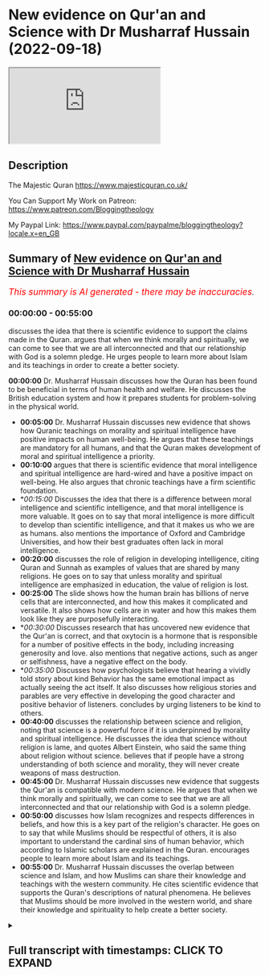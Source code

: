 # New evidence on Qur'an and Science with Dr Musharraf Hussain (2022-09-18)

<iframe loading='lazy' allow='autoplay' src='https://www.youtube.com/embed/7nm0QJzfHhU'></iframe>

## Description

The Majestic Quran https://www.majesticquran.co.uk/

You Can Support My Work on Patreon:
https://www.patreon.com/Bloggingtheology

My Paypal Link: 
https://www.paypal.com/paypalme/bloggingtheology?locale.x=en_GB

## Summary of [New evidence on Qur'an and Science with Dr Musharraf Hussain](https://www.youtube.com/watch?v=7nm0QJzfHhU)


*<span style="color:red; font-size:125%">This summary is AI generated - there may be inaccuracies</span>. [](/)*

### <a onclick="modifyYTiframeseektime('0')">00:00:00</a> - <a onclick="modifyYTiframeseektime('3300')">00:55:00</a>

 discusses the idea that there is scientific evidence to support the claims made in the Quran. argues that when we think morally and spiritually, we can come to see that we are all interconnected and that our relationship with God is a solemn pledge. He urges people to learn more about Islam and its teachings in order to create a better society.

**<a onclick="modifyYTiframeseektime('0')">00:00:00</a>** Dr. Musharraf Hussain discusses how the Quran has been found to be beneficial in terms of human health and welfare. He discusses the British education system and how it prepares students for problem-solving in the physical world.
* **<a onclick="modifyYTiframeseektime('300')">00:05:00</a>** Dr. Musharraf Hussain discusses new evidence that shows how Quranic teachings on morality and spiritual intelligence have positive impacts on human well-being. He argues that these teachings are mandatory for all humans, and that the Quran makes development of moral and spiritual intelligence a priority.
* **<a onclick="modifyYTiframeseektime('600')">00:10:00</a>** argues that there is scientific evidence that moral intelligence and spiritual intelligence are hard-wired and have a positive impact on well-being. He also argues that chronic teachings have a firm scientific foundation.
* **<a onclick="modifyYTiframeseektime('900')">00:15:00</a>* Discusses the idea that there is a difference between moral intelligence and scientific intelligence, and that moral intelligence is more valuable. It goes on to say that moral intelligence is more difficult to develop than scientific intelligence, and that it makes us who we are as humans.  also mentions the importance of Oxford and Cambridge Universities, and how their best graduates often lack in moral intelligence.
* **<a onclick="modifyYTiframeseektime('1200')">00:20:00</a>** discusses the role of religion in developing intelligence, citing Quran and Sunnah as examples of values that are shared by many religions. He goes on to say that unless morality and spiritual intelligence are emphasized in education, the value of religion is lost.
* **<a onclick="modifyYTiframeseektime('1500')">00:25:00</a>** The slide shows how the human brain has billions of nerve cells that are interconnected, and how this makes it complicated and versatile. It also shows how cells are in water and how this makes them look like they are purposefully interacting.
* **<a onclick="modifyYTiframeseektime('1800')">00:30:00</a>* Discusses research that has uncovered new evidence that the Qur'an is correct, and that oxytocin is a hormone that is responsible for a number of positive effects in the body, including increasing generosity and love.  also mentions that negative actions, such as anger or selfishness, have a negative effect on the body.
* **<a onclick="modifyYTiframeseektime('2100')">00:35:00</a>* Discusses how psychologists believe that hearing a vividly told story about kind Behavior has the same emotional impact as actually seeing the act itself. It also discusses how religious stories and parables are very effective in developing the good character and positive behavior of listeners.  concludes by urging listeners to be kind to others.
* **<a onclick="modifyYTiframeseektime('2400')">00:40:00</a>** discusses the relationship between science and religion, noting that science is a powerful force if it is underpinned by morality and spiritual intelligence. He discusses the idea that science without religion is lame, and quotes Albert Einstein, who said the same thing about religion without science. believes that if people have a strong understanding of both science and morality, they will never create weapons of mass destruction.
* **<a onclick="modifyYTiframeseektime('2700')">00:45:00</a>** Dr. Musharraf Hussain discusses new evidence that suggests the Qur'an is compatible with modern science. He argues that when we think morally and spiritually, we can come to see that we are all interconnected and that our relationship with God is a solemn pledge.
* **<a onclick="modifyYTiframeseektime('3000')">00:50:00</a>** discusses how Islam recognizes and respects differences in beliefs, and how this is a key part of the religion's character. He goes on to say that while Muslims should be respectful of others, it is also important to understand the cardinal sins of human behavior, which according to Islamic scholars are explained in the Quran. encourages people to learn more about Islam and its teachings.
* **<a onclick="modifyYTiframeseektime('3300')">00:55:00</a>**  Dr. Musharraf Hussain discusses the overlap between science and Islam, and how Muslims can share their knowledge and teachings with the western community. He cites scientific evidence that supports the Quran's descriptions of natural phenomena. He believes that Muslims should be more involved in the western world, and share their knowledge and spirituality to help create a better society.

<details><summary><h2>Full transcript with timestamps: CLICK TO EXPAND</h2></summary>

<a onclick="modifyYTiframeseektime('2')">0:00:02</a> hello everyone and welcome to blogging  
<a onclick="modifyYTiframeseektime('5')">0:00:05</a> theology today I am delighted to talk  
<a onclick="modifyYTiframeseektime('8')">0:00:08</a> again to Dr musharath Hussein you're  
<a onclick="modifyYTiframeseektime('11')">0:00:11</a> most welcome sir  
<a onclick="modifyYTiframeseektime('12')">0:00:12</a> I'm delighted Paul  
<a onclick="modifyYTiframeseektime('14')">0:00:14</a> Islam to you  
<a onclick="modifyYTiframeseektime('16')">0:00:16</a> um Doctor Who's saying for those who  
<a onclick="modifyYTiframeseektime('18')">0:00:18</a> don't know uh came to Britain from  
<a onclick="modifyYTiframeseektime('20')">0:00:20</a> Pakistan in 1966 with his parents to the  
<a onclick="modifyYTiframeseektime('24')">0:00:24</a> Yorkshire town of Halifax where he  
<a onclick="modifyYTiframeseektime('26')">0:00:26</a> memorized the Quran learned Taj read and  
<a onclick="modifyYTiframeseektime('29')">0:00:29</a> basic Arabic  
<a onclick="modifyYTiframeseektime('31')">0:00:31</a> after completing a degree in  
<a onclick="modifyYTiframeseektime('32')">0:00:32</a> Biochemistry at Aston University he went  
<a onclick="modifyYTiframeseektime('35')">0:00:35</a> on to gain a science doctorate  
<a onclick="modifyYTiframeseektime('38')">0:00:38</a> he worked as a scientist until 1990 and  
<a onclick="modifyYTiframeseektime('41')">0:00:41</a> then decided to dedicate himself to  
<a onclick="modifyYTiframeseektime('43')">0:00:43</a> serving the Muslim Community  
<a onclick="modifyYTiframeseektime('46')">0:00:46</a> in 2009 he was awarded an Obe for his  
<a onclick="modifyYTiframeseektime('50')">0:00:50</a> services to community relations in  
<a onclick="modifyYTiframeseektime('52')">0:00:52</a> Britain  
<a onclick="modifyYTiframeseektime('53')">0:00:53</a> and in 2019 he was awarded the Imam  
<a onclick="modifyYTiframeseektime('57')">0:00:57</a> while Amal special award by the Muslim  
<a onclick="modifyYTiframeseektime('60')">0:01:00</a> news for his translation of the Quran by  
<a onclick="modifyYTiframeseektime('63')">0:01:03</a> the way this is it the Majestic Quran  
<a onclick="modifyYTiframeseektime('65')">0:01:05</a> guidance and good news for the mindful  
<a onclick="modifyYTiframeseektime('67')">0:01:07</a> so get your copy  
<a onclick="modifyYTiframeseektime('69')">0:01:09</a> today uh Dr Hussein has kindly agreed to  
<a onclick="modifyYTiframeseektime('73')">0:01:13</a> talk about now this is really  
<a onclick="modifyYTiframeseektime('75')">0:01:15</a> interesting how scientific studies show  
<a onclick="modifyYTiframeseektime('77')">0:01:17</a> the positive effects of moral and  
<a onclick="modifyYTiframeseektime('80')">0:01:20</a> spiritual Intelligence on human  
<a onclick="modifyYTiframeseektime('82')">0:01:22</a> well-being and how the findings show  
<a onclick="modifyYTiframeseektime('85')">0:01:25</a> that the quran's teaching on moral and  
<a onclick="modifyYTiframeseektime('88')">0:01:28</a> spiritual values like kindness  
<a onclick="modifyYTiframeseektime('91')">0:01:31</a> generosity forgiveness and prayer have a  
<a onclick="modifyYTiframeseektime('95')">0:01:35</a> positive impact on human Health and  
<a onclick="modifyYTiframeseektime('98')">0:01:38</a> Welfare it's a very very interesting  
<a onclick="modifyYTiframeseektime('100')">0:01:40</a> subject so would you like to introduce  
<a onclick="modifyYTiframeseektime('102')">0:01:42</a> us to the subject sir  
<a onclick="modifyYTiframeseektime('105')">0:01:45</a> assalamualaikum Paul and your wonderful  
<a onclick="modifyYTiframeseektime('107')">0:01:47</a> viewers  
<a onclick="modifyYTiframeseektime('109')">0:01:49</a> um I believe that  
<a onclick="modifyYTiframeseektime('111')">0:01:51</a> religion and Islam in particular are  
<a onclick="modifyYTiframeseektime('114')">0:01:54</a> about actually developing us developing  
<a onclick="modifyYTiframeseektime('118')">0:01:58</a> uh our sense of understanding first who  
<a onclick="modifyYTiframeseektime('122')">0:02:02</a> we are what is our identity where we  
<a onclick="modifyYTiframeseektime('125')">0:02:05</a> come from where are we going and what is  
<a onclick="modifyYTiframeseektime('128')">0:02:08</a> the purpose and meaning of life I think  
<a onclick="modifyYTiframeseektime('131')">0:02:11</a> that is the really ultimate purpose of  
<a onclick="modifyYTiframeseektime('135')">0:02:15</a> religion so that we can dedicate and we  
<a onclick="modifyYTiframeseektime('139')">0:02:19</a> can truly value and recognize and  
<a onclick="modifyYTiframeseektime('143')">0:02:23</a> realize the Creator the Lord who centers  
<a onclick="modifyYTiframeseektime('146')">0:02:26</a> on this world so it's really about  
<a onclick="modifyYTiframeseektime('149')">0:02:29</a> enabling us  
<a onclick="modifyYTiframeseektime('151')">0:02:31</a> empowering us it's about actually  
<a onclick="modifyYTiframeseektime('154')">0:02:34</a> educating us  
<a onclick="modifyYTiframeseektime('156')">0:02:36</a> now  
<a onclick="modifyYTiframeseektime('157')">0:02:37</a> that's on one side now let's look at the  
<a onclick="modifyYTiframeseektime('160')">0:02:40</a> British educational system what does it  
<a onclick="modifyYTiframeseektime('161')">0:02:41</a> do I remember you know my teacher Mrs  
<a onclick="modifyYTiframeseektime('164')">0:02:44</a> Kelly in the primary school how we were  
<a onclick="modifyYTiframeseektime('166')">0:02:46</a> taught the verbs the grammar uh how we  
<a onclick="modifyYTiframeseektime('169')">0:02:49</a> were taught how to do the arithmetics  
<a onclick="modifyYTiframeseektime('171')">0:02:51</a> and then in the secondary school the  
<a onclick="modifyYTiframeseektime('174')">0:02:54</a> principles of Science and History of  
<a onclick="modifyYTiframeseektime('177')">0:02:57</a> merely about British monarchs actually  
<a onclick="modifyYTiframeseektime('179')">0:02:59</a> that's what history creating was like  
<a onclick="modifyYTiframeseektime('180')">0:03:00</a> yes history because you see Britain is  
<a onclick="modifyYTiframeseektime('183')">0:03:03</a> of course the center of the whole  
<a onclick="modifyYTiframeseektime('185')">0:03:05</a> universe so that everything began here  
<a onclick="modifyYTiframeseektime('188')">0:03:08</a> and everything was founded and  
<a onclick="modifyYTiframeseektime('190')">0:03:10</a> discovered here so we had this amazing  
<a onclick="modifyYTiframeseektime('193')">0:03:13</a> history uh you know  
<a onclick="modifyYTiframeseektime('195')">0:03:15</a> by Muslims first and then rediscovered  
<a onclick="modifyYTiframeseektime('198')">0:03:18</a> by the vision conveniently forgot that  
<a onclick="modifyYTiframeseektime('200')">0:03:20</a> actually other people had discovered it  
<a onclick="modifyYTiframeseektime('202')">0:03:22</a> first but hey yeah well so so in  
<a onclick="modifyYTiframeseektime('205')">0:03:25</a> secondary school we had these amazing  
<a onclick="modifyYTiframeseektime('206')">0:03:26</a> lessons in history science  
<a onclick="modifyYTiframeseektime('209')">0:03:29</a> um and  
<a onclick="modifyYTiframeseektime('210')">0:03:30</a> then in in in in in the University uh  
<a onclick="modifyYTiframeseektime('213')">0:03:33</a> you know three years of studying  
<a onclick="modifyYTiframeseektime('215')">0:03:35</a> biomedical Sciences looking at the  
<a onclick="modifyYTiframeseektime('217')">0:03:37</a> anatomy the biology the physiology the  
<a onclick="modifyYTiframeseektime('221')">0:03:41</a> pharmacology even you know how drugs  
<a onclick="modifyYTiframeseektime('224')">0:03:44</a> work how does how does your aspirin  
<a onclick="modifyYTiframeseektime('226')">0:03:46</a> actually uh bring about that relief of  
<a onclick="modifyYTiframeseektime('229')">0:03:49</a> pain and getting rid of your  
<a onclick="modifyYTiframeseektime('230')">0:03:50</a> inflammation how does it do that you  
<a onclick="modifyYTiframeseektime('232')">0:03:52</a> know all those functions and what I saw  
<a onclick="modifyYTiframeseektime('235')">0:03:55</a> you know in those 15 years of the  
<a onclick="modifyYTiframeseektime('237')">0:03:57</a> British going through the British  
<a onclick="modifyYTiframeseektime('238')">0:03:58</a> education system was it was actually  
<a onclick="modifyYTiframeseektime('241')">0:04:01</a> preparing me  
<a onclick="modifyYTiframeseektime('242')">0:04:02</a> to solve problems It Was preparing me to  
<a onclick="modifyYTiframeseektime('246')">0:04:06</a> understand the physical world how uh you  
<a onclick="modifyYTiframeseektime('250')">0:04:10</a> know the uh the plants photosynthesize  
<a onclick="modifyYTiframeseektime('253')">0:04:13</a> and produce the glucose molecule how do  
<a onclick="modifyYTiframeseektime('256')">0:04:16</a> they use water the sun uh and all those  
<a onclick="modifyYTiframeseektime('260')">0:04:20</a> amazing minerals to produce uh all kinds  
<a onclick="modifyYTiframeseektime('264')">0:04:24</a> of uh weird and wonderful uh chemicals  
<a onclick="modifyYTiframeseektime('267')">0:04:27</a> you know can you imagine a a pole a a  
<a onclick="modifyYTiframeseektime('270')">0:04:30</a> single leaf of a plant it can produce  
<a onclick="modifyYTiframeseektime('273')">0:04:33</a> something like 4 000 different chemicals  
<a onclick="modifyYTiframeseektime('276')">0:04:36</a> wow wow you know you know for human  
<a onclick="modifyYTiframeseektime('279')">0:04:39</a> beings to produce one chemical that is  
<a onclick="modifyYTiframeseektime('283')">0:04:43</a> ammonia that is a you know the  
<a onclick="modifyYTiframeseektime('284')">0:04:44</a> fertilizer we have to have acres and  
<a onclick="modifyYTiframeseektime('288')">0:04:48</a> Acres of factory to produce just one  
<a onclick="modifyYTiframeseektime('292')">0:04:52</a> chemical  
<a onclick="modifyYTiframeseektime('293')">0:04:53</a> but look at you know this this little  
<a onclick="modifyYTiframeseektime('296')">0:04:56</a> leaf has the capability of producing  
<a onclick="modifyYTiframeseektime('299')">0:04:59</a> something like 4 000 different chemicals  
<a onclick="modifyYTiframeseektime('301')">0:05:01</a> in order to Buckle Leaf is well known in  
<a onclick="modifyYTiframeseektime('304')">0:05:04</a> research okay that has at least 4 000  
<a onclick="modifyYTiframeseektime('306')">0:05:06</a> different chemicals you know that is the  
<a onclick="modifyYTiframeseektime('310')">0:05:10</a> magic the miracle of God so one of  
<a onclick="modifyYTiframeseektime('314')">0:05:14</a> comparing is here we have the British  
<a onclick="modifyYTiframeseektime('316')">0:05:16</a> education system which is preparing me  
<a onclick="modifyYTiframeseektime('318')">0:05:18</a> and preparing our children and our  
<a onclick="modifyYTiframeseektime('321')">0:05:21</a> um uh students and our citizens to be  
<a onclick="modifyYTiframeseektime('325')">0:05:25</a> able to understand the world around us  
<a onclick="modifyYTiframeseektime('327')">0:05:27</a> so that we can solve the problems and  
<a onclick="modifyYTiframeseektime('329')">0:05:29</a> that is what seriously scientists do you  
<a onclick="modifyYTiframeseektime('331')">0:05:31</a> know we look at how can we help to solve  
<a onclick="modifyYTiframeseektime('334')">0:05:34</a> this and my own PhD was about how do we  
<a onclick="modifyYTiframeseektime('337')">0:05:37</a> you know find some ways of treating  
<a onclick="modifyYTiframeseektime('339')">0:05:39</a> diabetes for example looking at the  
<a onclick="modifyYTiframeseektime('341')">0:05:41</a> mechanism of insulin secretion how does  
<a onclick="modifyYTiframeseektime('343')">0:05:43</a> that little glucose molecule  
<a onclick="modifyYTiframeseektime('346')">0:05:46</a> excite the beta cells to secrete the and  
<a onclick="modifyYTiframeseektime('351')">0:05:51</a> stimulate them to produce and to secrete  
<a onclick="modifyYTiframeseektime('354')">0:05:54</a> insulin so these are so we're what we're  
<a onclick="modifyYTiframeseektime('358')">0:05:58</a> looking at is education is about helping  
<a onclick="modifyYTiframeseektime('360')">0:06:00</a> us to solve problems but of course it's  
<a onclick="modifyYTiframeseektime('364')">0:06:04</a> all about the physical world the outward  
<a onclick="modifyYTiframeseektime('367')">0:06:07</a> world right well I believe that Islam  
<a onclick="modifyYTiframeseektime('369')">0:06:09</a> like other religions is also preparing  
<a onclick="modifyYTiframeseektime('373')">0:06:13</a> us mentally and inwardly to actually get  
<a onclick="modifyYTiframeseektime('377')">0:06:17</a> some very deep understandings deep  
<a onclick="modifyYTiframeseektime('380')">0:06:20</a> understandings about the nature of human  
<a onclick="modifyYTiframeseektime('383')">0:06:23</a> beings and this is why I don't believe  
<a onclick="modifyYTiframeseektime('386')">0:06:26</a> philosophers or scientists actually can  
<a onclick="modifyYTiframeseektime('389')">0:06:29</a> solve us and help us in understanding  
<a onclick="modifyYTiframeseektime('392')">0:06:32</a> who we are where are we going so poor  
<a onclick="modifyYTiframeseektime('396')">0:06:36</a> Darwin and or Dawkins are not going to  
<a onclick="modifyYTiframeseektime('398')">0:06:38</a> be able to tell us where we come from  
<a onclick="modifyYTiframeseektime('401')">0:06:41</a> what is the nature of human beings what  
<a onclick="modifyYTiframeseektime('403')">0:06:43</a> is the purpose of human beings on this  
<a onclick="modifyYTiframeseektime('405')">0:06:45</a> Earth we're not going to have that  
<a onclick="modifyYTiframeseektime('407')">0:06:47</a> because it really is something which is  
<a onclick="modifyYTiframeseektime('409')">0:06:49</a> to do with the Unseen the the the  
<a onclick="modifyYTiframeseektime('415')">0:06:55</a> inner world the world that is beyond the  
<a onclick="modifyYTiframeseektime('419')">0:06:59</a> conscious and and now you know we're in  
<a onclick="modifyYTiframeseektime('422')">0:07:02</a> a we're at um our scientific and  
<a onclick="modifyYTiframeseektime('425')">0:07:05</a> neuroscientific learning is at such a  
<a onclick="modifyYTiframeseektime('427')">0:07:07</a> stage that they're able to actually see  
<a onclick="modifyYTiframeseektime('430')">0:07:10</a> the conscious through the MRI through  
<a onclick="modifyYTiframeseektime('433')">0:07:13</a> the brain sort of scanning you know  
<a onclick="modifyYTiframeseektime('436')">0:07:16</a> we're able to actually see what is  
<a onclick="modifyYTiframeseektime('437')">0:07:17</a> happening at that level and we're able  
<a onclick="modifyYTiframeseektime('440')">0:07:20</a> to so that is why I so my thesis and  
<a onclick="modifyYTiframeseektime('444')">0:07:24</a> what I'm proposing is and and I think a  
<a onclick="modifyYTiframeseektime('446')">0:07:26</a> lot of us a lot of uh  
<a onclick="modifyYTiframeseektime('448')">0:07:28</a> believing scientists are now beginning  
<a onclick="modifyYTiframeseektime('450')">0:07:30</a> to see this um amazing connection  
<a onclick="modifyYTiframeseektime('453')">0:07:33</a> between what we call the moral  
<a onclick="modifyYTiframeseektime('456')">0:07:36</a> intelligence and the spiritual  
<a onclick="modifyYTiframeseektime('458')">0:07:38</a> intelligence so that is the the reason I  
<a onclick="modifyYTiframeseektime('460')">0:07:40</a> talked about the British education  
<a onclick="modifyYTiframeseektime('462')">0:07:42</a> system is that our British education  
<a onclick="modifyYTiframeseektime('464')">0:07:44</a> system is actually creating an amazing  
<a onclick="modifyYTiframeseektime('467')">0:07:47</a> intelligence in us to be able to  
<a onclick="modifyYTiframeseektime('469')">0:07:49</a> understand the world that's what it's  
<a onclick="modifyYTiframeseektime('471')">0:07:51</a> all about isn't it so the higher your IQ  
<a onclick="modifyYTiframeseektime('473')">0:07:53</a> is you're able to get to the best  
<a onclick="modifyYTiframeseektime('475')">0:07:55</a> courses the best universities and you  
<a onclick="modifyYTiframeseektime('478')">0:07:58</a> can then solve the problems in a better  
<a onclick="modifyYTiframeseektime('480')">0:08:00</a> way that's an intelligence okay to do  
<a onclick="modifyYTiframeseektime('482')">0:08:02</a> with the outer world but what about the  
<a onclick="modifyYTiframeseektime('485')">0:08:05</a> intelligence that I need to be a human  
<a onclick="modifyYTiframeseektime('489')">0:08:09</a> being loving caring forgiving patient  
<a onclick="modifyYTiframeseektime('494')">0:08:14</a> thankful appreciative and someone who is  
<a onclick="modifyYTiframeseektime('498')">0:08:18</a> really Pleasant how do you do that well  
<a onclick="modifyYTiframeseektime('501')">0:08:21</a> we believe that from the very beginning  
<a onclick="modifyYTiframeseektime('504')">0:08:24</a> you know God has been guiding humanity  
<a onclick="modifyYTiframeseektime('507')">0:08:27</a> and that is what is known as the moral  
<a onclick="modifyYTiframeseektime('510')">0:08:30</a> intelligence the spiritual intelligence  
<a onclick="modifyYTiframeseektime('512')">0:08:32</a> and some signed you know social  
<a onclick="modifyYTiframeseektime('514')">0:08:34</a> scientists now call that social  
<a onclick="modifyYTiframeseektime('516')">0:08:36</a> intelligence as well but I think you  
<a onclick="modifyYTiframeseektime('518')">0:08:38</a> know for believers social intelligence  
<a onclick="modifyYTiframeseektime('520')">0:08:40</a> is actually moral and spiritual  
<a onclick="modifyYTiframeseektime('523')">0:08:43</a> intelligence so my in a definition I'll  
<a onclick="modifyYTiframeseektime('526')">0:08:46</a> do the definition further on my next  
<a onclick="modifyYTiframeseektime('529')">0:08:49</a> slide okay so we'll have a look at the  
<a onclick="modifyYTiframeseektime('532')">0:08:52</a> uh okay thank you yeah so here you know  
<a onclick="modifyYTiframeseektime('535')">0:08:55</a> we're looking at some scientific studies  
<a onclick="modifyYTiframeseektime('536')">0:08:56</a> and when I say some scientific studies  
<a onclick="modifyYTiframeseektime('539')">0:08:59</a> I'm looking at uh when I wrote this  
<a onclick="modifyYTiframeseektime('541')">0:09:01</a> paper back in uh  
<a onclick="modifyYTiframeseektime('543')">0:09:03</a> 2012. uh there were more than 500  
<a onclick="modifyYTiframeseektime('548')">0:09:08</a> um different scientific studies that  
<a onclick="modifyYTiframeseektime('550')">0:09:10</a> were actually showing how moral values  
<a onclick="modifyYTiframeseektime('554')">0:09:14</a> like kindness how spiritual intelligence  
<a onclick="modifyYTiframeseektime('556')">0:09:16</a> like devotion and worship and  
<a onclick="modifyYTiframeseektime('559')">0:09:19</a> contemplation and meditation have  
<a onclick="modifyYTiframeseektime('562')">0:09:22</a> positive impact on human well-being okay  
<a onclick="modifyYTiframeseektime('565')">0:09:25</a> so that was then but now I'm sure there  
<a onclick="modifyYTiframeseektime('568')">0:09:28</a> will be thousands more scientific papers  
<a onclick="modifyYTiframeseektime('570')">0:09:30</a> yeah and then on the next slide  
<a onclick="modifyYTiframeseektime('572')">0:09:32</a> um  
<a onclick="modifyYTiframeseektime('573')">0:09:33</a> I'll I'll share that with you yeah the  
<a onclick="modifyYTiframeseektime('576')">0:09:36</a> next slide so my argument is this that  
<a onclick="modifyYTiframeseektime('579')">0:09:39</a> the Quran makes development of moral and  
<a onclick="modifyYTiframeseektime('582')">0:09:42</a> spiritual intelligence mandatory so  
<a onclick="modifyYTiframeseektime('586')">0:09:46</a> um now that's a big clip and some people  
<a onclick="modifyYTiframeseektime('589')">0:09:49</a> might raise their eyebrows but no it's  
<a onclick="modifyYTiframeseektime('592')">0:09:52</a> not uh it's not unfounded it is very  
<a onclick="modifyYTiframeseektime('594')">0:09:54</a> because you know if you look at what  
<a onclick="modifyYTiframeseektime('596')">0:09:56</a> does the Quran says  
<a onclick="modifyYTiframeseektime('602')">0:10:02</a> seek help through patience  
<a onclick="modifyYTiframeseektime('605')">0:10:05</a> and prayer okay and then it says  
<a onclick="modifyYTiframeseektime('613')">0:10:13</a> Believers be patient and also encourage  
<a onclick="modifyYTiframeseektime('617')">0:10:17</a> each other to be patient  
<a onclick="modifyYTiframeseektime('620')">0:10:20</a> be thankful okay  
<a onclick="modifyYTiframeseektime('625')">0:10:25</a> forgive others  
<a onclick="modifyYTiframeseektime('627')">0:10:27</a> and so on so what are these these moral  
<a onclick="modifyYTiframeseektime('631')">0:10:31</a> values which the Quran is actually  
<a onclick="modifyYTiframeseektime('632')">0:10:32</a> commanding so when the Quran uses the  
<a onclick="modifyYTiframeseektime('635')">0:10:35</a> imperative well that is that makes it  
<a onclick="modifyYTiframeseektime('638')">0:10:38</a> compulsory for the believer to do so  
<a onclick="modifyYTiframeseektime('640')">0:10:40</a> what I'm showing here to you is that yes  
<a onclick="modifyYTiframeseektime('643')">0:10:43</a> of course the moral imperative the  
<a onclick="modifyYTiframeseektime('645')">0:10:45</a> spiritual imperatives in the Quran are  
<a onclick="modifyYTiframeseektime('648')">0:10:48</a> actually mandatory a Muslim must carry  
<a onclick="modifyYTiframeseektime('650')">0:10:50</a> out these duties just like pray  
<a onclick="modifyYTiframeseektime('655')">0:10:55</a> foreign  
<a onclick="modifyYTiframeseektime('659')">0:10:59</a> why isn't being patients why isn't being  
<a onclick="modifyYTiframeseektime('663')">0:11:03</a> thankful why isn't being forgiving why  
<a onclick="modifyYTiframeseektime('667')">0:11:07</a> isn't being modest not mandatory when  
<a onclick="modifyYTiframeseektime('671')">0:11:11</a> the Quran uses exactly the same  
<a onclick="modifyYTiframeseektime('673')">0:11:13</a> imperative uh form of the verb so  
<a onclick="modifyYTiframeseektime('676')">0:11:16</a> therefore yes they are imperatives now  
<a onclick="modifyYTiframeseektime('679')">0:11:19</a> scientific evidence shows in fact you  
<a onclick="modifyYTiframeseektime('682')">0:11:22</a> know whereas the legal imperatives in  
<a onclick="modifyYTiframeseektime('685')">0:11:25</a> the Quran the Allama are are almost  
<a onclick="modifyYTiframeseektime('689')">0:11:29</a> agreed on that there are around about  
<a onclick="modifyYTiframeseektime('691')">0:11:31</a> 500 verses of the Quran known as the  
<a onclick="modifyYTiframeseektime('694')">0:11:34</a> Ayatul akam you know the verses that  
<a onclick="modifyYTiframeseektime('696')">0:11:36</a> deal with legal side of Our Lives just  
<a onclick="modifyYTiframeseektime('699')">0:11:39</a> 500 out of 6200 odd verses yet  
<a onclick="modifyYTiframeseektime('704')">0:11:44</a> um the verses to do with patience with  
<a onclick="modifyYTiframeseektime('707')">0:11:47</a> forgiveness with moral and spiritual  
<a onclick="modifyYTiframeseektime('709')">0:11:49</a> intelligence are actually in thousands  
<a onclick="modifyYTiframeseektime('712')">0:11:52</a> wow  
<a onclick="modifyYTiframeseektime('713')">0:11:53</a> that's my argument so next point I make  
<a onclick="modifyYTiframeseektime('716')">0:11:56</a> here is that that so here we have lots  
<a onclick="modifyYTiframeseektime('719')">0:11:59</a> of scientific evidence now that shows  
<a onclick="modifyYTiframeseektime('721')">0:12:01</a> that moral intelligence and spiritual  
<a onclick="modifyYTiframeseektime('724')">0:12:04</a> intelligence are actually hard wired in  
<a onclick="modifyYTiframeseektime('728')">0:12:08</a> human beings and they have a positive  
<a onclick="modifyYTiframeseektime('731')">0:12:11</a> impact on your well-being so what are we  
<a onclick="modifyYTiframeseektime('734')">0:12:14</a> saying here it's very simply this that  
<a onclick="modifyYTiframeseektime('736')">0:12:16</a> uh you know these research uh on on um  
<a onclick="modifyYTiframeseektime('740')">0:12:20</a> on on moral behavior is now proving  
<a onclick="modifyYTiframeseektime('744')">0:12:24</a> almost almost a direct relationship  
<a onclick="modifyYTiframeseektime('747')">0:12:27</a> between for example you know and I'll  
<a onclick="modifyYTiframeseektime('750')">0:12:30</a> give you more detailed examples later of  
<a onclick="modifyYTiframeseektime('753')">0:12:33</a> for example people who are appreciative  
<a onclick="modifyYTiframeseektime('756')">0:12:36</a> thankful and they value whatever is  
<a onclick="modifyYTiframeseektime('760')">0:12:40</a> given to them they actually acknowledge  
<a onclick="modifyYTiframeseektime('763')">0:12:43</a> when something is given to they  
<a onclick="modifyYTiframeseektime('765')">0:12:45</a> acknowledge that this is good and they  
<a onclick="modifyYTiframeseektime('767')">0:12:47</a> feel something in it uh you know they  
<a onclick="modifyYTiframeseektime('769')">0:12:49</a> feel positive about it what the  
<a onclick="modifyYTiframeseektime('771')">0:12:51</a> researchers have been able to show is  
<a onclick="modifyYTiframeseektime('773')">0:12:53</a> correlation between you know that  
<a onclick="modifyYTiframeseektime('776')">0:12:56</a> feeling of a pre appreciation of  
<a onclick="modifyYTiframeseektime('779')">0:12:59</a> thankfulness gratitude and well-being  
<a onclick="modifyYTiframeseektime('783')">0:13:03</a> how do you measure well-being well you  
<a onclick="modifyYTiframeseektime('785')">0:13:05</a> know in in science there are in in  
<a onclick="modifyYTiframeseektime('787')">0:13:07</a> Biochemistry for example which is my  
<a onclick="modifyYTiframeseektime('789')">0:13:09</a> field there are many ways you can  
<a onclick="modifyYTiframeseektime('791')">0:13:11</a> actually measure human well-being and  
<a onclick="modifyYTiframeseektime('793')">0:13:13</a> some of those things are like looking at  
<a onclick="modifyYTiframeseektime('795')">0:13:15</a> the levels of hormones like cortisol now  
<a onclick="modifyYTiframeseektime('798')">0:13:18</a> cortisol is a stress hormone when you  
<a onclick="modifyYTiframeseektime('801')">0:13:21</a> are stressed the levels of cortisol are  
<a onclick="modifyYTiframeseektime('804')">0:13:24</a> raised  
<a onclick="modifyYTiframeseektime('805')">0:13:25</a> and obviously when you're relaxed calm  
<a onclick="modifyYTiframeseektime('808')">0:13:28</a> uh and and and uh relax the levels fall  
<a onclick="modifyYTiframeseektime('813')">0:13:33</a> so by measuring the levels of cortisol  
<a onclick="modifyYTiframeseektime('816')">0:13:36</a> you can actually show uh you know that  
<a onclick="modifyYTiframeseektime('818')">0:13:38</a> something has happened you know to the  
<a onclick="modifyYTiframeseektime('821')">0:13:41</a> stress it has gone down and of course  
<a onclick="modifyYTiframeseektime('823')">0:13:43</a> blood pressure uh and and cardiac output  
<a onclick="modifyYTiframeseektime('827')">0:13:47</a> uh and of course there are other ways of  
<a onclick="modifyYTiframeseektime('830')">0:13:50</a> measuring and and we will share those  
<a onclick="modifyYTiframeseektime('832')">0:13:52</a> with you so there is the scientific  
<a onclick="modifyYTiframeseektime('834')">0:13:54</a> evidence that is showing a direct  
<a onclick="modifyYTiframeseektime('836')">0:13:56</a> correlation between moral intelligence  
<a onclick="modifyYTiframeseektime('839')">0:13:59</a> spiritual intelligence and uh the uh  
<a onclick="modifyYTiframeseektime('843')">0:14:03</a> well-being parameters that you know I've  
<a onclick="modifyYTiframeseektime('846')">0:14:06</a> just mentioned some of them so I I  
<a onclick="modifyYTiframeseektime('848')">0:14:08</a> therefore conclude that you know chronic  
<a onclick="modifyYTiframeseektime('849')">0:14:09</a> teachings do have  
<a onclick="modifyYTiframeseektime('851')">0:14:11</a> a very firm scientific foundation and  
<a onclick="modifyYTiframeseektime('854')">0:14:14</a> and uh not that you know we believe God  
<a onclick="modifyYTiframeseektime('857')">0:14:17</a> speaks the truth the scripture you know  
<a onclick="modifyYTiframeseektime('860')">0:14:20</a> the Bible the New Testament the Old  
<a onclick="modifyYTiframeseektime('863')">0:14:23</a> Testament uh the Quran uh and other  
<a onclick="modifyYTiframeseektime('865')">0:14:25</a> religious scriptures uh all actually  
<a onclick="modifyYTiframeseektime('869')">0:14:29</a> um impose uh and and expect their  
<a onclick="modifyYTiframeseektime('873')">0:14:33</a> followers to have these to develop this  
<a onclick="modifyYTiframeseektime('876')">0:14:36</a> moral and spiritual intelligence okay so  
<a onclick="modifyYTiframeseektime('879')">0:14:39</a> we now move to the  
<a onclick="modifyYTiframeseektime('881')">0:14:41</a> um so what is what what do we mean by  
<a onclick="modifyYTiframeseektime('883')">0:14:43</a> spiritual intelligence well this is my  
<a onclick="modifyYTiframeseektime('886')">0:14:46</a> definition of spiritual intelligence it  
<a onclick="modifyYTiframeseektime('888')">0:14:48</a> comes from my book the seven steps to  
<a onclick="modifyYTiframeseektime('891')">0:14:51</a> spiritual intelligence uh which is  
<a onclick="modifyYTiframeseektime('893')">0:14:53</a> published by Cube and spiritual  
<a onclick="modifyYTiframeseektime('895')">0:14:55</a> intelligence is understanding the  
<a onclick="modifyYTiframeseektime('897')">0:14:57</a> meaning and purpose of life practices  
<a onclick="modifyYTiframeseektime('900')">0:15:00</a> that enhance human connection with God  
<a onclick="modifyYTiframeseektime('903')">0:15:03</a> and help human beings to become Divine  
<a onclick="modifyYTiframeseektime('905')">0:15:05</a> Representatives with god-like character  
<a onclick="modifyYTiframeseektime('908')">0:15:08</a> and moral values the spiritual person is  
<a onclick="modifyYTiframeseektime('912')">0:15:12</a> able to see beyond the physical and  
<a onclick="modifyYTiframeseektime('915')">0:15:15</a> material world and that is why I said  
<a onclick="modifyYTiframeseektime('917')">0:15:17</a> who are Darwin Darvin all poor Dawkins  
<a onclick="modifyYTiframeseektime('920')">0:15:20</a> will not be able to see because they are  
<a onclick="modifyYTiframeseektime('924')">0:15:24</a> blinded you know they are blind in the  
<a onclick="modifyYTiframeseektime('926')">0:15:26</a> sense they have no you know they are on  
<a onclick="modifyYTiframeseektime('930')">0:15:30</a> willing to accept this spiritual and  
<a onclick="modifyYTiframeseektime('934')">0:15:34</a> Beyond the physical okay they can't see  
<a onclick="modifyYTiframeseektime('937')">0:15:37</a> something beyond that and uh and of  
<a onclick="modifyYTiframeseektime('939')">0:15:39</a> course uh it's not unscientific to  
<a onclick="modifyYTiframeseektime('941')">0:15:41</a> believe in The Invisible the Unseen  
<a onclick="modifyYTiframeseektime('943')">0:15:43</a> because you know that is you know well  
<a onclick="modifyYTiframeseektime('948')">0:15:48</a> known okay let me just so that is what  
<a onclick="modifyYTiframeseektime('950')">0:15:50</a> we mean by is that okay Paul the I I  
<a onclick="modifyYTiframeseektime('953')">0:15:53</a> just Define spiritualism you know think  
<a onclick="modifyYTiframeseektime('955')">0:15:55</a> about that it's very interesting indeed  
<a onclick="modifyYTiframeseektime('957')">0:15:57</a> it's interesting that they are often uh  
<a onclick="modifyYTiframeseektime('959')">0:15:59</a> some Muslims talk about these scientific  
<a onclick="modifyYTiframeseektime('961')">0:16:01</a> miracles of the Quran meaning you know  
<a onclick="modifyYTiframeseektime('963')">0:16:03</a> the extraordinary statements about say  
<a onclick="modifyYTiframeseektime('964')">0:16:04</a> the expanding universe or uh  
<a onclick="modifyYTiframeseektime('966')">0:16:06</a> descriptions of the embryo or uh you  
<a onclick="modifyYTiframeseektime('969')">0:16:09</a> know the the difference between salt  
<a onclick="modifyYTiframeseektime('970')">0:16:10</a> water and fresh water and so on and  
<a onclick="modifyYTiframeseektime('972')">0:16:12</a> these are remarkable I I agree but this  
<a onclick="modifyYTiframeseektime('975')">0:16:15</a> is a very different take is actually  
<a onclick="modifyYTiframeseektime('976')">0:16:16</a> looking at uh other other facets of the  
<a onclick="modifyYTiframeseektime('979')">0:16:19</a> quran's  
<a onclick="modifyYTiframeseektime('981')">0:16:21</a> um seemingly scientific statements or  
<a onclick="modifyYTiframeseektime('983')">0:16:23</a> statements that are corroborated I  
<a onclick="modifyYTiframeseektime('984')">0:16:24</a> should say by by the recent scientific  
<a onclick="modifyYTiframeseektime('987')">0:16:27</a> research there's a refreshing different  
<a onclick="modifyYTiframeseektime('989')">0:16:29</a> approach to to science and the Quran  
<a onclick="modifyYTiframeseektime('991')">0:16:31</a> than the usual one that I hear and it's  
<a onclick="modifyYTiframeseektime('994')">0:16:34</a> ongoing it's actually it's very recent  
<a onclick="modifyYTiframeseektime('996')">0:16:36</a> it's actually happening now and and  
<a onclick="modifyYTiframeseektime('999')">0:16:39</a> places like America and and the Research  
<a onclick="modifyYTiframeseektime('1002')">0:16:42</a> Laboratories they're particularly  
<a onclick="modifyYTiframeseektime('1003')">0:16:43</a> Neuroscience you know the uh there is a  
<a onclick="modifyYTiframeseektime('1006')">0:16:46</a> huge interest uh because it's about  
<a onclick="modifyYTiframeseektime('1008')">0:16:48</a> well-being and as as the uh the  
<a onclick="modifyYTiframeseektime('1012')">0:16:52</a> communities in the west age uh you know  
<a onclick="modifyYTiframeseektime('1015')">0:16:55</a> they're more concerned about the  
<a onclick="modifyYTiframeseektime('1017')">0:16:57</a> well-being uh and and what they're  
<a onclick="modifyYTiframeseektime('1019')">0:16:59</a> beginning to see is that the more closer  
<a onclick="modifyYTiframeseektime('1022')">0:17:02</a> the communities are with their religion  
<a onclick="modifyYTiframeseektime('1024')">0:17:04</a> and they have moral and spiritual  
<a onclick="modifyYTiframeseektime('1026')">0:17:06</a> intelligence there is proof and evidence  
<a onclick="modifyYTiframeseektime('1028')">0:17:08</a> now to show that their well-being and  
<a onclick="modifyYTiframeseektime('1031')">0:17:11</a> their health is is is better well that's  
<a onclick="modifyYTiframeseektime('1034')">0:17:14</a> fantastic oh that's fantastic well thank  
<a onclick="modifyYTiframeseektime('1036')">0:17:16</a> you very much for for that so uh yeah  
<a onclick="modifyYTiframeseektime('1038')">0:17:18</a> back to the slides then yes well this is  
<a onclick="modifyYTiframeseektime('1041')">0:17:21</a> the next one about moral intelligence  
<a onclick="modifyYTiframeseektime('1043')">0:17:23</a> moral intelligence is the Knowledge and  
<a onclick="modifyYTiframeseektime('1045')">0:17:25</a> Skills for having a god-like character  
<a onclick="modifyYTiframeseektime('1048')">0:17:28</a> now can I just clarify it's my some of  
<a onclick="modifyYTiframeseektime('1051')">0:17:31</a> my brothers might say that well this is  
<a onclick="modifyYTiframeseektime('1053')">0:17:33</a> very shirky isn't it this is shirk  
<a onclick="modifyYTiframeseektime('1055')">0:17:35</a> god-like character what do we mean there  
<a onclick="modifyYTiframeseektime('1058')">0:17:38</a> is actually  
<a onclick="modifyYTiframeseektime('1060')">0:17:40</a> you know  
<a onclick="modifyYTiframeseektime('1062')">0:17:42</a> which is we are expected to acquire the  
<a onclick="modifyYTiframeseektime('1068')">0:17:48</a> Divine attributes  
<a onclick="modifyYTiframeseektime('1069')">0:17:49</a> why does Allah talk about his beautiful  
<a onclick="modifyYTiframeseektime('1072')">0:17:52</a> names of Rahman  
<a onclick="modifyYTiframeseektime('1078')">0:17:58</a> what does he talk about that he's  
<a onclick="modifyYTiframeseektime('1080')">0:18:00</a> patient he's the most appreciative and  
<a onclick="modifyYTiframeseektime('1083')">0:18:03</a> rewarding that he is you know the most  
<a onclick="modifyYTiframeseektime('1086')">0:18:06</a> kind and compassionate and al-karim the  
<a onclick="modifyYTiframeseektime('1088')">0:18:08</a> general why  
<a onclick="modifyYTiframeseektime('1090')">0:18:10</a> because God wants us to be like that  
<a onclick="modifyYTiframeseektime('1093')">0:18:13</a> right and but the difference between  
<a onclick="modifyYTiframeseektime('1095')">0:18:15</a> when I say you know we having god-like  
<a onclick="modifyYTiframeseektime('1099')">0:18:19</a> character what we mean is of course when  
<a onclick="modifyYTiframeseektime('1102')">0:18:22</a> we are kind  
<a onclick="modifyYTiframeseektime('1104')">0:18:24</a> and then there is Allah who is kind well  
<a onclick="modifyYTiframeseektime('1106')">0:18:26</a> there's a world of difference between  
<a onclick="modifyYTiframeseektime('1108')">0:18:28</a> Allah's kindness and my kindness there  
<a onclick="modifyYTiframeseektime('1110')">0:18:30</a> now first of all it's very limited it is  
<a onclick="modifyYTiframeseektime('1113')">0:18:33</a> and it is also a gift from God bestowed  
<a onclick="modifyYTiframeseektime('1117')">0:18:37</a> upon me it is temporary it's fleeting  
<a onclick="modifyYTiframeseektime('1119')">0:18:39</a> what is God's kindness is of course  
<a onclick="modifyYTiframeseektime('1122')">0:18:42</a> kadim it is from ever and forever and it  
<a onclick="modifyYTiframeseektime('1126')">0:18:46</a> has it is it is his personal kindness it  
<a onclick="modifyYTiframeseektime('1129')">0:18:49</a> is not bestowed on him so I just wanted  
<a onclick="modifyYTiframeseektime('1133')">0:18:53</a> to clarify that before clarification  
<a onclick="modifyYTiframeseektime('1137')">0:18:57</a> yeah I can see I can see some people  
<a onclick="modifyYTiframeseektime('1139')">0:18:59</a> might have misunderstood what you meant  
<a onclick="modifyYTiframeseektime('1140')">0:19:00</a> by that but I think you you clarified  
<a onclick="modifyYTiframeseektime('1142')">0:19:02</a> perfectly uh The Chronic understanding  
<a onclick="modifyYTiframeseektime('1144')">0:19:04</a> yeah okay so yeah the whole idea of  
<a onclick="modifyYTiframeseektime('1147')">0:19:07</a> moral intelligence is actually to have  
<a onclick="modifyYTiframeseektime('1150')">0:19:10</a> that Knowledge and Skills you know that  
<a onclick="modifyYTiframeseektime('1152')">0:19:12</a> help us to have Godlike character of  
<a onclick="modifyYTiframeseektime('1155')">0:19:15</a> compassion patience forgiveness Justice  
<a onclick="modifyYTiframeseektime('1159')">0:19:19</a> controlling the ego to manage anger  
<a onclick="modifyYTiframeseektime('1162')">0:19:22</a> arrogance greed and jealousy that is  
<a onclick="modifyYTiframeseektime('1165')">0:19:25</a> amazing intelligence to be honest this  
<a onclick="modifyYTiframeseektime('1167')">0:19:27</a> is this intelligence poll is far more  
<a onclick="modifyYTiframeseektime('1170')">0:19:30</a> difficult and far more powerful far more  
<a onclick="modifyYTiframeseektime('1173')">0:19:33</a> worthier than the intelligence that our  
<a onclick="modifyYTiframeseektime('1176')">0:19:36</a> education system is able to develop in  
<a onclick="modifyYTiframeseektime('1178')">0:19:38</a> the best graduates of Oxford and  
<a onclick="modifyYTiframeseektime('1181')">0:19:41</a> Cambridge seriously  
<a onclick="modifyYTiframeseektime('1183')">0:19:43</a> and this intelligence is far more  
<a onclick="modifyYTiframeseektime('1186')">0:19:46</a> valuable you know because it makes us  
<a onclick="modifyYTiframeseektime('1189')">0:19:49</a> truly who we are human beings you know  
<a onclick="modifyYTiframeseektime('1192')">0:19:52</a> whereas our great prime minister of the  
<a onclick="modifyYTiframeseektime('1195')">0:19:55</a> past learned his inner skills from  
<a onclick="modifyYTiframeseektime('1197')">0:19:57</a> Oxford University and each and school  
<a onclick="modifyYTiframeseektime('1199')">0:19:59</a> you know and and we saw how miserably he  
<a onclick="modifyYTiframeseektime('1202')">0:20:02</a> failed because whereas this intelligence  
<a onclick="modifyYTiframeseektime('1204')">0:20:04</a> if he had this intelligence he would  
<a onclick="modifyYTiframeseektime('1207')">0:20:07</a> still be the Prime Minister he would  
<a onclick="modifyYTiframeseektime('1209')">0:20:09</a> still have these amazing you know  
<a onclick="modifyYTiframeseektime('1211')">0:20:11</a> qualities to serve humanity and and  
<a onclick="modifyYTiframeseektime('1213')">0:20:13</a> goodness you know so I think really you  
<a onclick="modifyYTiframeseektime('1217')">0:20:17</a> know the ability to solve economic  
<a onclick="modifyYTiframeseektime('1219')">0:20:19</a> problems uh and I was and and our  
<a onclick="modifyYTiframeseektime('1222')">0:20:22</a> technological problems and our political  
<a onclick="modifyYTiframeseektime('1225')">0:20:25</a> problems is one but until and unless it  
<a onclick="modifyYTiframeseektime('1229')">0:20:29</a> is actually  
<a onclick="modifyYTiframeseektime('1231')">0:20:31</a> underpinned by moral intelligence really  
<a onclick="modifyYTiframeseektime('1234')">0:20:34</a> has far less value and this is why I  
<a onclick="modifyYTiframeseektime('1237')">0:20:37</a> think one of the down problems with our  
<a onclick="modifyYTiframeseektime('1240')">0:20:40</a> education system is it lacks moral and  
<a onclick="modifyYTiframeseektime('1243')">0:20:43</a> spiritual intelligence it doesn't pay  
<a onclick="modifyYTiframeseektime('1244')">0:20:44</a> enough attention to it and and and I I  
<a onclick="modifyYTiframeseektime('1248')">0:20:48</a> just I think this is one of the biggest  
<a onclick="modifyYTiframeseektime('1250')">0:20:50</a> uh negative things about our modern  
<a onclick="modifyYTiframeseektime('1253')">0:20:53</a> education system anyway let's move on to  
<a onclick="modifyYTiframeseektime('1256')">0:20:56</a> uh  
<a onclick="modifyYTiframeseektime('1257')">0:20:57</a> showing that the role of religion the  
<a onclick="modifyYTiframeseektime('1261')">0:21:01</a> role of Quran and the Sunnah the role of  
<a onclick="modifyYTiframeseektime('1263')">0:21:03</a> Islam is about developing this amazing  
<a onclick="modifyYTiframeseektime('1266')">0:21:06</a> intelligence before we continue if I may  
<a onclick="modifyYTiframeseektime('1270')">0:21:10</a> just make a quick point I mean this is  
<a onclick="modifyYTiframeseektime('1271')">0:21:11</a> something as you've already stressed  
<a onclick="modifyYTiframeseektime('1273')">0:21:13</a> that these values which are found in the  
<a onclick="modifyYTiframeseektime('1275')">0:21:15</a> Quran that are found in other religions  
<a onclick="modifyYTiframeseektime('1277')">0:21:17</a> as well and this this helps to uh make  
<a onclick="modifyYTiframeseektime('1280')">0:21:20</a> collections social cohesion social bonds  
<a onclick="modifyYTiframeseektime('1282')">0:21:22</a> with people in Britain  
<a onclick="modifyYTiframeseektime('1285')">0:21:25</a> rather to be seeing it as an alien other  
<a onclick="modifyYTiframeseektime('1287')">0:21:27</a> actually is promoting endorsing and  
<a onclick="modifyYTiframeseektime('1291')">0:21:31</a> recommending values which are of our  
<a onclick="modifyYTiframeseektime('1293')">0:21:33</a> shared Humanity uh these are Universal  
<a onclick="modifyYTiframeseektime('1296')">0:21:36</a> values  
<a onclick="modifyYTiframeseektime('1298')">0:21:38</a> Islam does not claim Monopoly over them  
<a onclick="modifyYTiframeseektime('1301')">0:21:41</a> you know we have no Monopoly in fact you  
<a onclick="modifyYTiframeseektime('1304')">0:21:44</a> know I will talk later on perhaps that  
<a onclick="modifyYTiframeseektime('1307')">0:21:47</a> uh you know Aristotle talked about the  
<a onclick="modifyYTiframeseektime('1310')">0:21:50</a> four cardinal virtues and and Imam the  
<a onclick="modifyYTiframeseektime('1315')">0:21:55</a> great Muslim  
<a onclick="modifyYTiframeseektime('1316')">0:21:56</a> um Theologian and also IBN musgria one  
<a onclick="modifyYTiframeseektime('1319')">0:21:59</a> of the greatest Muslim uh philosopher in  
<a onclick="modifyYTiframeseektime('1322')">0:22:02</a> ethics  
<a onclick="modifyYTiframeseektime('1323')">0:22:03</a> um also not only endorsed what Aristotle  
<a onclick="modifyYTiframeseektime('1327')">0:22:07</a> had talked about before moral uh virtues  
<a onclick="modifyYTiframeseektime('1329')">0:22:09</a> but he expanded that into 10 moral uh  
<a onclick="modifyYTiframeseektime('1332')">0:22:12</a> values from the Muhammad  
<a onclick="modifyYTiframeseektime('1335')">0:22:15</a> sallallahua okay and from Islam and from  
<a onclick="modifyYTiframeseektime('1337')">0:22:17</a> the Quran yeah no yeah this is universal  
<a onclick="modifyYTiframeseektime('1339')">0:22:19</a> values we are actually this is shared  
<a onclick="modifyYTiframeseektime('1342')">0:22:22</a> between the Hindus between the  
<a onclick="modifyYTiframeseektime('1344')">0:22:24</a> Christians between the Buddhists between  
<a onclick="modifyYTiframeseektime('1346')">0:22:26</a> the Muslims all of them share these and  
<a onclick="modifyYTiframeseektime('1350')">0:22:30</a> and that in in many ways actually shows  
<a onclick="modifyYTiframeseektime('1352')">0:22:32</a> the universality of religious values and  
<a onclick="modifyYTiframeseektime('1356')">0:22:36</a> the significance of religion really yeah  
<a onclick="modifyYTiframeseektime('1358')">0:22:38</a> okay I wanted to point out you know this  
<a onclick="modifyYTiframeseektime('1361')">0:22:41</a> is just to because we're going to be  
<a onclick="modifyYTiframeseektime('1362')">0:22:42</a> talking a bit about Neuroscience it's  
<a onclick="modifyYTiframeseektime('1364')">0:22:44</a> important to know what part of the brain  
<a onclick="modifyYTiframeseektime('1367')">0:22:47</a> do what it's well known now that the  
<a onclick="modifyYTiframeseektime('1370')">0:22:50</a> prefrontal cortex this is the forehead  
<a onclick="modifyYTiframeseektime('1374')">0:22:54</a> and what lies behind it the cortex is  
<a onclick="modifyYTiframeseektime('1376')">0:22:56</a> immediately behind my forehead you know  
<a onclick="modifyYTiframeseektime('1379')">0:22:59</a> this is actually concerned with social  
<a onclick="modifyYTiframeseektime('1382')">0:23:02</a> thinking awareness and and  
<a onclick="modifyYTiframeseektime('1386')">0:23:06</a> really about self-control as well  
<a onclick="modifyYTiframeseektime('1389')">0:23:09</a> and it's very interesting you know the  
<a onclick="modifyYTiframeseektime('1391')">0:23:11</a> Quran talks about  
<a onclick="modifyYTiframeseektime('1393')">0:23:13</a> um having  
<a onclick="modifyYTiframeseektime('1398')">0:23:18</a> yeah you know the Quran talks about his  
<a onclick="modifyYTiframeseektime('1400')">0:23:20</a> four locks his forehead as being one  
<a onclick="modifyYTiframeseektime('1403')">0:23:23</a> that was in error because he was  
<a onclick="modifyYTiframeseektime('1406')">0:23:26</a> thinking wrongly you know he was  
<a onclick="modifyYTiframeseektime('1408')">0:23:28</a> misguided he had lost his self-control  
<a onclick="modifyYTiframeseektime('1410')">0:23:30</a> and the the understanding of his own  
<a onclick="modifyYTiframeseektime('1413')">0:23:33</a> purpose and meanings by being an  
<a onclick="modifyYTiframeseektime('1416')">0:23:36</a> opposition to the prophet sallallahu and  
<a onclick="modifyYTiframeseektime('1419')">0:23:39</a> with that social thinking and then you  
<a onclick="modifyYTiframeseektime('1421')">0:23:41</a> know we have different parts of the  
<a onclick="modifyYTiframeseektime('1423')">0:23:43</a> brain actually doing different things  
<a onclick="modifyYTiframeseektime('1424')">0:23:44</a> and how do we know that well what  
<a onclick="modifyYTiframeseektime('1427')">0:23:47</a> scientists do is when if uh for example  
<a onclick="modifyYTiframeseektime('1432')">0:23:52</a> in an operation if particular part of  
<a onclick="modifyYTiframeseektime('1436')">0:23:56</a> the brain dies or is chopped off or you  
<a onclick="modifyYTiframeseektime('1440')">0:24:00</a> will see that a particular function goes  
<a onclick="modifyYTiframeseektime('1444')">0:24:04</a> missing and from that you know it's  
<a onclick="modifyYTiframeseektime('1446')">0:24:06</a> deduced at all well that is this the  
<a onclick="modifyYTiframeseektime('1449')">0:24:09</a> this particular function for example  
<a onclick="modifyYTiframeseektime('1453')">0:24:13</a> for example you know what one incident a  
<a onclick="modifyYTiframeseektime('1456')">0:24:16</a> very famous one is about modesty you  
<a onclick="modifyYTiframeseektime('1459')">0:24:19</a> know sense of decency of Haya now that  
<a onclick="modifyYTiframeseektime('1463')">0:24:23</a> is particularly controlled by amigadella  
<a onclick="modifyYTiframeseektime('1466')">0:24:26</a> here which you know and when certain  
<a onclick="modifyYTiframeseektime('1470')">0:24:30</a> patients who lacked that what they found  
<a onclick="modifyYTiframeseektime('1472')">0:24:32</a> in them was they had completely lost  
<a onclick="modifyYTiframeseektime('1475')">0:24:35</a> self-control they became glutinous and  
<a onclick="modifyYTiframeseektime('1478')">0:24:38</a> they also became very sort of uh  
<a onclick="modifyYTiframeseektime('1480')">0:24:40</a> promiscuous almost you know  
<a onclick="modifyYTiframeseektime('1483')">0:24:43</a> propositioning even to their brothers  
<a onclick="modifyYTiframeseektime('1485')">0:24:45</a> and sisters and you know they lost that  
<a onclick="modifyYTiframeseektime('1487')">0:24:47</a> because they had lost that particular  
<a onclick="modifyYTiframeseektime('1489')">0:24:49</a> part of the brain that controls sense of  
<a onclick="modifyYTiframeseektime('1492')">0:24:52</a> decency and modesty so here we have you  
<a onclick="modifyYTiframeseektime('1494')">0:24:54</a> know this idea that yes in the brain are  
<a onclick="modifyYTiframeseektime('1497')">0:24:57</a> centers which control different parts of  
<a onclick="modifyYTiframeseektime('1500')">0:25:00</a> our moral uh the different moral values  
<a onclick="modifyYTiframeseektime('1504')">0:25:04</a> okay  
<a onclick="modifyYTiframeseektime('1505')">0:25:05</a> uh you know altruism is is a something  
<a onclick="modifyYTiframeseektime('1508')">0:25:08</a> which is uh which actually all religions  
<a onclick="modifyYTiframeseektime('1512')">0:25:12</a> promote which is simply means being  
<a onclick="modifyYTiframeseektime('1514')">0:25:14</a> selfless and giving for the benefit of  
<a onclick="modifyYTiframeseektime('1517')">0:25:17</a> others really you know many people would  
<a onclick="modifyYTiframeseektime('1520')">0:25:20</a> think you know Dawkins often talks about  
<a onclick="modifyYTiframeseektime('1523')">0:25:23</a> the selfish G he says no no no no there  
<a onclick="modifyYTiframeseektime('1526')">0:25:26</a> isn't anything called attruism there is  
<a onclick="modifyYTiframeseektime('1528')">0:25:28</a> nothing called philanthropy there is a  
<a onclick="modifyYTiframeseektime('1531')">0:25:31</a> generosity there isn't the sense of  
<a onclick="modifyYTiframeseektime('1533')">0:25:33</a> being good to others we're just being  
<a onclick="modifyYTiframeseektime('1535')">0:25:35</a> selfish we're doing it because we're  
<a onclick="modifyYTiframeseektime('1537')">0:25:37</a> going to get something in return no  
<a onclick="modifyYTiframeseektime('1538')">0:25:38</a> that's not true actually the reality is  
<a onclick="modifyYTiframeseektime('1541')">0:25:41</a> that human beings  
<a onclick="modifyYTiframeseektime('1544')">0:25:44</a> are you know uh always we always want to  
<a onclick="modifyYTiframeseektime('1548')">0:25:48</a> except if you're a psychopath actually  
<a onclick="modifyYTiframeseektime('1550')">0:25:50</a> and that and it's been shown with  
<a onclick="modifyYTiframeseektime('1552')">0:25:52</a> Psychopaths and that's about one in a  
<a onclick="modifyYTiframeseektime('1554')">0:25:54</a> million you know Psychopaths okay as  
<a onclick="modifyYTiframeseektime('1557')">0:25:57</a> mangy magnesi the uh the the the Chinese  
<a onclick="modifyYTiframeseektime('1561')">0:26:01</a> philosopher said all men have mind which  
<a onclick="modifyYTiframeseektime('1565')">0:26:05</a> cannot bear to see the suffering of  
<a onclick="modifyYTiframeseektime('1568')">0:26:08</a> others and even when we talk about a  
<a onclick="modifyYTiframeseektime('1571')">0:26:11</a> psychopath even they actually have some  
<a onclick="modifyYTiframeseektime('1573')">0:26:13</a> kind of a sense of compassion as well so  
<a onclick="modifyYTiframeseektime('1577')">0:26:17</a> yes this is the reality you know this is  
<a onclick="modifyYTiframeseektime('1579')">0:26:19</a> we are hardwired to be kind and  
<a onclick="modifyYTiframeseektime('1582')">0:26:22</a> compassionate can I just ask you you put  
<a onclick="modifyYTiframeseektime('1585')">0:26:25</a> a um a quote there from the prophet  
<a onclick="modifyYTiframeseektime('1587')">0:26:27</a> Muhammad upon him he said you are not a  
<a onclick="modifyYTiframeseektime('1589')">0:26:29</a> Believer until you love for your brother  
<a onclick="modifyYTiframeseektime('1590')">0:26:30</a> what you love for yourself what is the  
<a onclick="modifyYTiframeseektime('1593')">0:26:33</a> meaning of the word brother in that  
<a onclick="modifyYTiframeseektime('1595')">0:26:35</a> context do you think  
<a onclick="modifyYTiframeseektime('1596')">0:26:36</a> well you know I I think we we should  
<a onclick="modifyYTiframeseektime('1600')">0:26:40</a> take that brother and a sister we should  
<a onclick="modifyYTiframeseektime('1603')">0:26:43</a> also take it in in a wider context not  
<a onclick="modifyYTiframeseektime('1606')">0:26:46</a> just Muslim brother to be honest I think  
<a onclick="modifyYTiframeseektime('1609')">0:26:49</a> we are brothers uh with all human beings  
<a onclick="modifyYTiframeseektime('1613')">0:26:53</a> um  
<a onclick="modifyYTiframeseektime('1613')">0:26:53</a> in in the sense you know when the Quran  
<a onclick="modifyYTiframeseektime('1616')">0:26:56</a> says  
<a onclick="modifyYTiframeseektime('1619')">0:26:59</a> Believers are brothers and sisters to  
<a onclick="modifyYTiframeseektime('1622')">0:27:02</a> each other and that's a chronic verse  
<a onclick="modifyYTiframeseektime('1625')">0:27:05</a> um absolutely meaning that  
<a onclick="modifyYTiframeseektime('1628')">0:27:08</a> just like a blood brother and sister  
<a onclick="modifyYTiframeseektime('1630')">0:27:10</a> have another level of  
<a onclick="modifyYTiframeseektime('1634')">0:27:14</a> fraternity and and and closeness we have  
<a onclick="modifyYTiframeseektime('1638')">0:27:18</a> a we are children of Adam  
<a onclick="modifyYTiframeseektime('1640')">0:27:20</a> and therefore we are brothers and  
<a onclick="modifyYTiframeseektime('1643')">0:27:23</a> sisters with our Japanese with our  
<a onclick="modifyYTiframeseektime('1645')">0:27:25</a> Chinese with our Indian brothers and  
<a onclick="modifyYTiframeseektime('1648')">0:27:28</a> sisters we are actually old brothers and  
<a onclick="modifyYTiframeseektime('1650')">0:27:30</a> sisters uh in that sense I just want to  
<a onclick="modifyYTiframeseektime('1652')">0:27:32</a> clarify because the word their brother  
<a onclick="modifyYTiframeseektime('1653')">0:27:33</a> is ambiguous I mean does it mean Blood  
<a onclick="modifyYTiframeseektime('1655')">0:27:35</a> Brother does it mean just Muslims  
<a onclick="modifyYTiframeseektime('1657')">0:27:37</a> brothers sisters or does it have that  
<a onclick="modifyYTiframeseektime('1660')">0:27:40</a> wider Human Being Human Beings it's  
<a onclick="modifyYTiframeseektime('1663')">0:27:43</a> really human beings to be honest it's  
<a onclick="modifyYTiframeseektime('1665')">0:27:45</a> important that that is understood  
<a onclick="modifyYTiframeseektime('1667')">0:27:47</a> because  
<a onclick="modifyYTiframeseektime('1668')">0:27:48</a> um it shows that as you say the  
<a onclick="modifyYTiframeseektime('1669')">0:27:49</a> universality of the prophet's teaching  
<a onclick="modifyYTiframeseektime('1670')">0:27:50</a> he's not just uh focused on one  
<a onclick="modifyYTiframeseektime('1673')">0:27:53</a> particular group uh in this saying  
<a onclick="modifyYTiframeseektime('1675')">0:27:55</a> anyway  
<a onclick="modifyYTiframeseektime('1676')">0:27:56</a> thank you  
<a onclick="modifyYTiframeseektime('1677')">0:27:57</a> okay  
<a onclick="modifyYTiframeseektime('1679')">0:27:59</a> um now I I said we are hardwired what do  
<a onclick="modifyYTiframeseektime('1683')">0:28:03</a> we mean by hardwired well this is  
<a onclick="modifyYTiframeseektime('1684')">0:28:04</a> precisely what I mean by this now this  
<a onclick="modifyYTiframeseektime('1686')">0:28:06</a> is just an example this is this this  
<a onclick="modifyYTiframeseektime('1689')">0:28:09</a> slide shows you uh you know the human uh  
<a onclick="modifyYTiframeseektime('1692')">0:28:12</a> nerves uh and and or and and how you  
<a onclick="modifyYTiframeseektime('1696')">0:28:16</a> know the nerves are linked together by  
<a onclick="modifyYTiframeseektime('1698')">0:28:18</a> the accent and how they have these  
<a onclick="modifyYTiframeseektime('1700')">0:28:20</a> dendrites and how many of them do we  
<a onclick="modifyYTiframeseektime('1703')">0:28:23</a> have in our brains well there will be  
<a onclick="modifyYTiframeseektime('1706')">0:28:26</a> billions and billions of them uh of  
<a onclick="modifyYTiframeseektime('1709')">0:28:29</a> these this is what the gray matter is  
<a onclick="modifyYTiframeseektime('1711')">0:28:31</a> all about actually it's these  
<a onclick="modifyYTiframeseektime('1714')">0:28:34</a> um nerves carrying signals from one part  
<a onclick="modifyYTiframeseektime('1717')">0:28:37</a> to the other and then all of them  
<a onclick="modifyYTiframeseektime('1721')">0:28:41</a> interconnecting so you can see the  
<a onclick="modifyYTiframeseektime('1723')">0:28:43</a> connections are in billions as well and  
<a onclick="modifyYTiframeseektime('1726')">0:28:46</a> that is what makes it so complicated uh  
<a onclick="modifyYTiframeseektime('1729')">0:28:49</a> and and so versatile and so powerful  
<a onclick="modifyYTiframeseektime('1732')">0:28:52</a> that I I've actually seen uh on Twitter  
<a onclick="modifyYTiframeseektime('1735')">0:28:55</a> of all places I I occasionally used see  
<a onclick="modifyYTiframeseektime('1738')">0:28:58</a> actual footage obviously very recently  
<a onclick="modifyYTiframeseektime('1740')">0:29:00</a> filmed of uh of of these uh cell bodies  
<a onclick="modifyYTiframeseektime('1744')">0:29:04</a> and you can see them interacting is it  
<a onclick="modifyYTiframeseektime('1746')">0:29:06</a> like in in water or something  
<a onclick="modifyYTiframeseektime('1748')">0:29:08</a> it's really extraordinary how and you  
<a onclick="modifyYTiframeseektime('1751')">0:29:11</a> think wow this is this is clearly not  
<a onclick="modifyYTiframeseektime('1753')">0:29:13</a> random this is but in my view obviously  
<a onclick="modifyYTiframeseektime('1755')">0:29:15</a> by design it has such sophistication and  
<a onclick="modifyYTiframeseektime('1757')">0:29:17</a> elegance elegance and uh and  
<a onclick="modifyYTiframeseektime('1760')">0:29:20</a> intelligence even you feel that they're  
<a onclick="modifyYTiframeseektime('1762')">0:29:22</a> purposefully interacting and and that  
<a onclick="modifyYTiframeseektime('1764')">0:29:24</a> this is this is a meaningful design  
<a onclick="modifyYTiframeseektime('1766')">0:29:26</a> environment and activity at least that's  
<a onclick="modifyYTiframeseektime('1768')">0:29:28</a> how it appears to me absolutely it and  
<a onclick="modifyYTiframeseektime('1771')">0:29:31</a> of course with the modern sort of  
<a onclick="modifyYTiframeseektime('1773')">0:29:33</a> devices of uh magnetic  
<a onclick="modifyYTiframeseektime('1777')">0:29:37</a> resonance imaging MRI you can actually  
<a onclick="modifyYTiframeseektime('1781')">0:29:41</a> begin to actually  
<a onclick="modifyYTiframeseektime('1783')">0:29:43</a> um see the color changes as you know the  
<a onclick="modifyYTiframeseektime('1787')">0:29:47</a> chemicals move and interact with each  
<a onclick="modifyYTiframeseektime('1789')">0:29:49</a> other uh it's just amazing really and  
<a onclick="modifyYTiframeseektime('1792')">0:29:52</a> and  
<a onclick="modifyYTiframeseektime('1792')">0:29:52</a> um again uh it's it's a marvelous it is  
<a onclick="modifyYTiframeseektime('1796')">0:29:56</a> and when we say marvelous we mean it's  
<a onclick="modifyYTiframeseektime('1797')">0:29:57</a> magical it's actually a miraculous uh  
<a onclick="modifyYTiframeseektime('1800')">0:30:00</a> really it does seem correct it does seem  
<a onclick="modifyYTiframeseektime('1803')">0:30:03</a> extraordinary remarkable uh you know  
<a onclick="modifyYTiframeseektime('1805')">0:30:05</a> it's not just oh it's just a bit of the  
<a onclick="modifyYTiframeseektime('1807')">0:30:07</a> world around us no it it looks  
<a onclick="modifyYTiframeseektime('1808')">0:30:08</a> remarkable and astonishing and science  
<a onclick="modifyYTiframeseektime('1810')">0:30:10</a> has uncovered this for us something it  
<a onclick="modifyYTiframeseektime('1812')">0:30:12</a> was before it was the Unseen it was  
<a onclick="modifyYTiframeseektime('1814')">0:30:14</a> hidden from us so now we can actually  
<a onclick="modifyYTiframeseektime('1815')">0:30:15</a> observe it happening which is remarkable  
<a onclick="modifyYTiframeseektime('1818')">0:30:18</a> well I I I I'm here showing you some  
<a onclick="modifyYTiframeseektime('1822')">0:30:22</a> another hormone uh oxytocin is a very  
<a onclick="modifyYTiframeseektime('1825')">0:30:25</a> well known uh in in Biochemistry and and  
<a onclick="modifyYTiframeseektime('1828')">0:30:28</a> and it's an hormone that is really  
<a onclick="modifyYTiframeseektime('1831')">0:30:31</a> responsible for dilating and ex relaxing  
<a onclick="modifyYTiframeseektime('1836')">0:30:36</a> the muscles and again what they've been  
<a onclick="modifyYTiframeseektime('1840')">0:30:40</a> able to show uh you know in in research  
<a onclick="modifyYTiframeseektime('1844')">0:30:44</a> is that when we  
<a onclick="modifyYTiframeseektime('1847')">0:30:47</a> um when we show for example when we show  
<a onclick="modifyYTiframeseektime('1851')">0:30:51</a> generosity what do we mean by generosity  
<a onclick="modifyYTiframeseektime('1853')">0:30:53</a> generosity literally means to give  
<a onclick="modifyYTiframeseektime('1856')">0:30:56</a> others  
<a onclick="modifyYTiframeseektime('1857')">0:30:57</a> without them asking you give it without  
<a onclick="modifyYTiframeseektime('1861')">0:31:01</a> expecting anything in return you give it  
<a onclick="modifyYTiframeseektime('1864')">0:31:04</a> freely freely as well so it's giving  
<a onclick="modifyYTiframeseektime('1866')">0:31:06</a> freely freely without being asked for it  
<a onclick="modifyYTiframeseektime('1869')">0:31:09</a> and without expecting anything in return  
<a onclick="modifyYTiframeseektime('1872')">0:31:12</a> okay that is called generosity and you  
<a onclick="modifyYTiframeseektime('1875')">0:31:15</a> know we often exercise that for example  
<a onclick="modifyYTiframeseektime('1877')">0:31:17</a> when you donated money for the floods in  
<a onclick="modifyYTiframeseektime('1880')">0:31:20</a> Pakistan you don't know those uh poor  
<a onclick="modifyYTiframeseektime('1883')">0:31:23</a> people who've been affected you will  
<a onclick="modifyYTiframeseektime('1885')">0:31:25</a> never see them ever in your life you  
<a onclick="modifyYTiframeseektime('1887')">0:31:27</a> don't expect even a thank you okay  
<a onclick="modifyYTiframeseektime('1889')">0:31:29</a> you're just doing it because you believe  
<a onclick="modifyYTiframeseektime('1892')">0:31:32</a> you know in being good and kind uh  
<a onclick="modifyYTiframeseektime('1896')">0:31:36</a> because they're your what we're just  
<a onclick="modifyYTiframeseektime('1898')">0:31:38</a> talking about your brothers and sisters  
<a onclick="modifyYTiframeseektime('1900')">0:31:40</a> yeah yeah just like next door yes  
<a onclick="modifyYTiframeseektime('1903')">0:31:43</a> they're four five thousand miles away  
<a onclick="modifyYTiframeseektime('1904')">0:31:44</a> but they are your brothers and sisters  
<a onclick="modifyYTiframeseektime('1906')">0:31:46</a> there is something telling you inside  
<a onclick="modifyYTiframeseektime('1908')">0:31:48</a> that look that's my brother and sister I  
<a onclick="modifyYTiframeseektime('1910')">0:31:50</a> need to help them uh and and this is  
<a onclick="modifyYTiframeseektime('1912')">0:31:52</a> what I can do I can send them 50 pounds  
<a onclick="modifyYTiframeseektime('1914')">0:31:54</a> so that they can have a whole month's  
<a onclick="modifyYTiframeseektime('1916')">0:31:56</a> food uh when you do that uh Paul what  
<a onclick="modifyYTiframeseektime('1919')">0:31:59</a> happens is you get a release of this  
<a onclick="modifyYTiframeseektime('1922')">0:32:02</a> oxytocin and and so again you can  
<a onclick="modifyYTiframeseektime('1925')">0:32:05</a> measure this you see so when when you  
<a onclick="modifyYTiframeseektime('1928')">0:32:08</a> when you when you've done a charitable  
<a onclick="modifyYTiframeseektime('1931')">0:32:11</a> action like that and you can take your  
<a onclick="modifyYTiframeseektime('1934')">0:32:14</a> blood samples and show wow you know the  
<a onclick="modifyYTiframeseektime('1936')">0:32:16</a> oxytocin went up and you also feel  
<a onclick="modifyYTiframeseektime('1939')">0:32:19</a> inside you you know you feel much  
<a onclick="modifyYTiframeseektime('1941')">0:32:21</a> relaxed  
<a onclick="modifyYTiframeseektime('1942')">0:32:22</a> Carl uh you feel good  
<a onclick="modifyYTiframeseektime('1946')">0:32:26</a> that is you know that that is almost you  
<a onclick="modifyYTiframeseektime('1949')">0:32:29</a> know the Quran saying  
<a onclick="modifyYTiframeseektime('1954')">0:32:34</a> I'm sorry you're about to quote the  
<a onclick="modifyYTiframeseektime('1956')">0:32:36</a> Quran I think yeah when you do good you  
<a onclick="modifyYTiframeseektime('1959')">0:32:39</a> are the first Benny fishery of it  
<a onclick="modifyYTiframeseektime('1962')">0:32:42</a> so so you whenever you do any good I'm  
<a onclick="modifyYTiframeseektime('1967')">0:32:47</a> sure you know all of us have experienced  
<a onclick="modifyYTiframeseektime('1968')">0:32:48</a> that whenever we do good you know we  
<a onclick="modifyYTiframeseektime('1971')">0:32:51</a> feel something good about it we are the  
<a onclick="modifyYTiframeseektime('1973')">0:32:53</a> ones who benefit first and foremost your  
<a onclick="modifyYTiframeseektime('1975')">0:32:55</a> blood pressure goes down okay your heart  
<a onclick="modifyYTiframeseektime('1977')">0:32:57</a> rate comes down your cortisol levels  
<a onclick="modifyYTiframeseektime('1979')">0:32:59</a> will come down you will have more of  
<a onclick="modifyYTiframeseektime('1981')">0:33:01</a> this oxytocin okay and you'll begin to  
<a onclick="modifyYTiframeseektime('1984')">0:33:04</a> love and care you know and of course  
<a onclick="modifyYTiframeseektime('1986')">0:33:06</a> this is a this is a hormone of love and  
<a onclick="modifyYTiframeseektime('1990')">0:33:10</a> if we don't have enough of that hormone  
<a onclick="modifyYTiframeseektime('1993')">0:33:13</a> I like that expression hormone of love  
<a onclick="modifyYTiframeseektime('1994')">0:33:14</a> that's a good one yes and seriously you  
<a onclick="modifyYTiframeseektime('1998')">0:33:18</a> know and and I I think when we see that  
<a onclick="modifyYTiframeseektime('2000')">0:33:20</a> our world is is lacking love  
<a onclick="modifyYTiframeseektime('2005')">0:33:25</a> compassion and care for others that's  
<a onclick="modifyYTiframeseektime('2008')">0:33:28</a> what love means you know in the Quran  
<a onclick="modifyYTiframeseektime('2010')">0:33:30</a> the word is  
<a onclick="modifyYTiframeseektime('2015')">0:33:35</a> the Believers intensely love God the  
<a onclick="modifyYTiframeseektime('2019')">0:33:39</a> word  
<a onclick="modifyYTiframeseektime('2020')">0:33:40</a> you know is is loving uh and and but  
<a onclick="modifyYTiframeseektime('2024')">0:33:44</a> what that very simply means you know  
<a onclick="modifyYTiframeseektime('2027')">0:33:47</a> it's being compassionate loyal uh and  
<a onclick="modifyYTiframeseektime('2031')">0:33:51</a> and uh willing to help and willing to be  
<a onclick="modifyYTiframeseektime('2035')">0:33:55</a> with this real that's what it is and and  
<a onclick="modifyYTiframeseektime('2037')">0:33:57</a> I think  
<a onclick="modifyYTiframeseektime('2038')">0:33:58</a> when we lose that and we're competitive  
<a onclick="modifyYTiframeseektime('2041')">0:34:01</a> and and we in in a world that is run by  
<a onclick="modifyYTiframeseektime('2045')">0:34:05</a> economists politicians who only know  
<a onclick="modifyYTiframeseektime('2048')">0:34:08</a> economy economics the best uh and and  
<a onclick="modifyYTiframeseektime('2051')">0:34:11</a> who only know how to make profit and how  
<a onclick="modifyYTiframeseektime('2054')">0:34:14</a> to compete successfully and and be big  
<a onclick="modifyYTiframeseektime('2058')">0:34:18</a> rivals uh you know and uh then of course  
<a onclick="modifyYTiframeseektime('2061')">0:34:21</a> we're going to be lacking oxytocin  
<a onclick="modifyYTiframeseektime('2063')">0:34:23</a> motherly love what we're thinking you're  
<a onclick="modifyYTiframeseektime('2065')">0:34:25</a> saying on a social level absolutely but  
<a onclick="modifyYTiframeseektime('2068')">0:34:28</a> on the individual level you say that our  
<a onclick="modifyYTiframeseektime('2070')">0:34:30</a> acts of loving kindness can um Trigger  
<a onclick="modifyYTiframeseektime('2073')">0:34:33</a> or uh that this uh oxytonian  
<a onclick="modifyYTiframeseektime('2076')">0:34:36</a> um uh biochemical reaction but I was  
<a onclick="modifyYTiframeseektime('2079')">0:34:39</a> wondering about the opposite if acts of  
<a onclick="modifyYTiframeseektime('2082')">0:34:42</a> uh selfishness or of anger in a negative  
<a onclick="modifyYTiframeseektime('2085')">0:34:45</a> sense  
<a onclick="modifyYTiframeseektime('2086')">0:34:46</a> um or or another kind of uh bad actions  
<a onclick="modifyYTiframeseektime('2090')">0:34:50</a> what kind of a biochemical effect do  
<a onclick="modifyYTiframeseektime('2093')">0:34:53</a> they have on us presumably they do and  
<a onclick="modifyYTiframeseektime('2094')">0:34:54</a> it's interesting that these uh higher uh  
<a onclick="modifyYTiframeseektime('2098')">0:34:58</a> these higher their virtues have a  
<a onclick="modifyYTiframeseektime('2100')">0:35:00</a> biochemical effect on our bodies and you  
<a onclick="modifyYTiframeseektime('2104')">0:35:04</a> mentioned blood pressure and other  
<a onclick="modifyYTiframeseektime('2105')">0:35:05</a> things yes I'll talk about that later on  
<a onclick="modifyYTiframeseektime('2108')">0:35:08</a> actually this is bigger on you are  
<a onclick="modifyYTiframeseektime('2111')">0:35:11</a> jumping lots of slides there  
<a onclick="modifyYTiframeseektime('2113')">0:35:13</a> so okay  
<a onclick="modifyYTiframeseektime('2116')">0:35:16</a> and and you know this next slide what  
<a onclick="modifyYTiframeseektime('2119')">0:35:19</a> I'm saying is uh why  
<a onclick="modifyYTiframeseektime('2121')">0:35:21</a> religious stories and parables are very  
<a onclick="modifyYTiframeseektime('2124')">0:35:24</a> effective in developing the good  
<a onclick="modifyYTiframeseektime('2127')">0:35:27</a> character and positive uh Behavior  
<a onclick="modifyYTiframeseektime('2129')">0:35:29</a> psychologists believe that hearing a  
<a onclick="modifyYTiframeseektime('2132')">0:35:32</a> vividly told story about kind Behavior  
<a onclick="modifyYTiframeseektime('2135')">0:35:35</a> has the same emotional impact as  
<a onclick="modifyYTiframeseektime('2138')">0:35:38</a> actually seeing the act itself and it  
<a onclick="modifyYTiframeseektime('2141')">0:35:41</a> encourages you you know the other day I  
<a onclick="modifyYTiframeseektime('2145')">0:35:45</a> I  
<a onclick="modifyYTiframeseektime('2146')">0:35:46</a> read this story and actually in Urdu and  
<a onclick="modifyYTiframeseektime('2149')">0:35:49</a> then I've translated it into English  
<a onclick="modifyYTiframeseektime('2150')">0:35:50</a> it's about a this um  
<a onclick="modifyYTiframeseektime('2154')">0:35:54</a> this uh very spiritual writer who goes  
<a onclick="modifyYTiframeseektime('2158')">0:35:58</a> to on a spiritual retreat in the desert  
<a onclick="modifyYTiframeseektime('2160')">0:36:00</a> in in sin sin is of course the the  
<a onclick="modifyYTiframeseektime('2164')">0:36:04</a> Eastern Sudan province of Pakistan and  
<a onclick="modifyYTiframeseektime('2168')">0:36:08</a> it has a very big desert called so he  
<a onclick="modifyYTiframeseektime('2170')">0:36:10</a> says he does his spiritual retreats in  
<a onclick="modifyYTiframeseektime('2173')">0:36:13</a> the desert of tar and he wasn't very far  
<a onclick="modifyYTiframeseektime('2176')">0:36:16</a> from the settlements which you know and  
<a onclick="modifyYTiframeseektime('2179')">0:36:19</a> and what would happen is a people you  
<a onclick="modifyYTiframeseektime('2182')">0:36:22</a> know would pass by and there was a young  
<a onclick="modifyYTiframeseektime('2184')">0:36:24</a> boy perhaps 15 16 years old he would  
<a onclick="modifyYTiframeseektime('2188')">0:36:28</a> pass by every day and he would be  
<a onclick="modifyYTiframeseektime('2191')">0:36:31</a> carrying on his head a basket full of  
<a onclick="modifyYTiframeseektime('2193')">0:36:33</a> melons which he would be selling in some  
<a onclick="modifyYTiframeseektime('2195')">0:36:35</a> other settlements or the market Town  
<a onclick="modifyYTiframeseektime('2197')">0:36:37</a> nearby but and behind him was always a  
<a onclick="modifyYTiframeseektime('2201')">0:36:41</a> little girl uh you know  
<a onclick="modifyYTiframeseektime('2204')">0:36:44</a> um  
<a onclick="modifyYTiframeseektime('2206')">0:36:46</a> gayfully uh you know walking dancing  
<a onclick="modifyYTiframeseektime('2210')">0:36:50</a> prancing behind him always and one day  
<a onclick="modifyYTiframeseektime('2213')">0:36:53</a> you know he says I I stopped him and  
<a onclick="modifyYTiframeseektime('2216')">0:36:56</a> bought a melon from him and said to him  
<a onclick="modifyYTiframeseektime('2218')">0:36:58</a> okay look what I see is your sister was  
<a onclick="modifyYTiframeseektime('2222')">0:37:02</a> only five six years old why don't you  
<a onclick="modifyYTiframeseektime('2224')">0:37:04</a> get her to walk in front of you so you  
<a onclick="modifyYTiframeseektime('2226')">0:37:06</a> can see that she's safe why are you  
<a onclick="modifyYTiframeseektime('2228')">0:37:08</a> keeping her behind you  
<a onclick="modifyYTiframeseektime('2230')">0:37:10</a> mm-hmm and he said something really  
<a onclick="modifyYTiframeseektime('2233')">0:37:13</a> moving he said you know when I'm walking  
<a onclick="modifyYTiframeseektime('2235')">0:37:15</a> the sun is on my face and the basket  
<a onclick="modifyYTiframeseektime('2238')">0:37:18</a> that I'm carrying makes a big Shadow and  
<a onclick="modifyYTiframeseektime('2242')">0:37:22</a> I want my sister to be in that shadow  
<a onclick="modifyYTiframeseektime('2246')">0:37:26</a> yes that's very powerful oh and he said  
<a onclick="modifyYTiframeseektime('2250')">0:37:30</a> and then he went on to say I and I don't  
<a onclick="modifyYTiframeseektime('2252')">0:37:32</a> leave her behind at home because she's  
<a onclick="modifyYTiframeseektime('2255')">0:37:35</a> an orphan we haven't got mother and  
<a onclick="modifyYTiframeseektime('2256')">0:37:36</a> father I'm the only one and I wanted to  
<a onclick="modifyYTiframeseektime('2259')">0:37:39</a> be you know in my shade  
<a onclick="modifyYTiframeseektime('2263')">0:37:43</a> um you know that I just I I don't know I  
<a onclick="modifyYTiframeseektime('2266')">0:37:46</a> mean I experienced that actually  
<a onclick="modifyYTiframeseektime('2269')">0:37:49</a> experienced it's it's a holistic  
<a onclick="modifyYTiframeseektime('2271')">0:37:51</a> existential it's not that you're  
<a onclick="modifyYTiframeseektime('2273')">0:37:53</a> processing information uh you're  
<a onclick="modifyYTiframeseektime('2276')">0:37:56</a> actually is a human wholeness to it and  
<a onclick="modifyYTiframeseektime('2279')">0:37:59</a> that's extraordinary and he says you  
<a onclick="modifyYTiframeseektime('2281')">0:38:01</a> know ashfaq said his eyes began to roll  
<a onclick="modifyYTiframeseektime('2284')">0:38:04</a> with tears he couldn't just control  
<a onclick="modifyYTiframeseektime('2286')">0:38:06</a> himself he said what this desert boy  
<a onclick="modifyYTiframeseektime('2289')">0:38:09</a> taught me is something which I could  
<a onclick="modifyYTiframeseektime('2290')">0:38:10</a> have learned from chapters of reading  
<a onclick="modifyYTiframeseektime('2292')">0:38:12</a> about kindness okay what an amazing  
<a onclick="modifyYTiframeseektime('2296')">0:38:16</a> telling stories like that and that is  
<a onclick="modifyYTiframeseektime('2298')">0:38:18</a> why the Quran tells the stories of the  
<a onclick="modifyYTiframeseektime('2301')">0:38:21</a> kindness of generosity of certain people  
<a onclick="modifyYTiframeseektime('2304')">0:38:24</a> and and so on  
<a onclick="modifyYTiframeseektime('2305')">0:38:25</a> um you see this in the in the gospel and  
<a onclick="modifyYTiframeseektime('2307')">0:38:27</a> they've got the Christian gospels anyway  
<a onclick="modifyYTiframeseektime('2308')">0:38:28</a> the the stories that Jesus tells The  
<a onclick="modifyYTiframeseektime('2310')">0:38:30</a> Parables which are basically fictional  
<a onclick="modifyYTiframeseektime('2312')">0:38:32</a> stories they're not actual descriptions  
<a onclick="modifyYTiframeseektime('2313')">0:38:33</a> of something that happened but their  
<a onclick="modifyYTiframeseektime('2315')">0:38:35</a> their stories to tell a message about  
<a onclick="modifyYTiframeseektime('2317')">0:38:37</a> God's loving kindness or how we should  
<a onclick="modifyYTiframeseektime('2319')">0:38:39</a> treat our neighbors and how to be good  
<a onclick="modifyYTiframeseektime('2321')">0:38:41</a> and compassionate and these apparently  
<a onclick="modifyYTiframeseektime('2323')">0:38:43</a> you know had enormous impact on his  
<a onclick="modifyYTiframeseektime('2326')">0:38:46</a> fellow Israelites and and also I'm  
<a onclick="modifyYTiframeseektime('2328')">0:38:48</a> reminded of in Islam the uh the work of  
<a onclick="modifyYTiframeseektime('2331')">0:38:51</a> Rumi the musnawi this extraordinary  
<a onclick="modifyYTiframeseektime('2333')">0:38:53</a> massive poem you know that's the door of  
<a onclick="modifyYTiframeseektime('2336')">0:38:56</a> love that's what he is which is  
<a onclick="modifyYTiframeseektime('2339')">0:38:59</a> apparently the second most popular uh  
<a onclick="modifyYTiframeseektime('2341')">0:39:01</a> book uh amongst Muslims after the Quran  
<a onclick="modifyYTiframeseektime('2343')">0:39:03</a> and it's just chock-a-block full of  
<a onclick="modifyYTiframeseektime('2345')">0:39:05</a> stories just like the one you have  
<a onclick="modifyYTiframeseektime('2347')">0:39:07</a> taught we could do another program on  
<a onclick="modifyYTiframeseektime('2348')">0:39:08</a> that as well Dad okay  
<a onclick="modifyYTiframeseektime('2350')">0:39:10</a> I love I love uh I Love Rumi I I read a  
<a onclick="modifyYTiframeseektime('2354')">0:39:14</a> lot of him and so the point of you know  
<a onclick="modifyYTiframeseektime('2356')">0:39:16</a> this was about you know so the  
<a onclick="modifyYTiframeseektime('2359')">0:39:19</a> psychologists believe that when we hear  
<a onclick="modifyYTiframeseektime('2361')">0:39:21</a> these vividly told stories they actually  
<a onclick="modifyYTiframeseektime('2364')">0:39:24</a> have a an impact on us they make us feel  
<a onclick="modifyYTiframeseektime('2368')">0:39:28</a> an experience and when you've  
<a onclick="modifyYTiframeseektime('2371')">0:39:31</a> experienced something you want to do it  
<a onclick="modifyYTiframeseektime('2372')">0:39:32</a> so you've just we've just heard about  
<a onclick="modifyYTiframeseektime('2374')">0:39:34</a> the kindness of this young boy uh how  
<a onclick="modifyYTiframeseektime('2377')">0:39:37</a> he's kind to his little sister I hope  
<a onclick="modifyYTiframeseektime('2379')">0:39:39</a> you know this moves us to be kind to  
<a onclick="modifyYTiframeseektime('2382')">0:39:42</a> others as well so that that's the point  
<a onclick="modifyYTiframeseektime('2384')">0:39:44</a> about you know we were saying then so I  
<a onclick="modifyYTiframeseektime('2386')">0:39:46</a> just want to sort of conclude with this  
<a onclick="modifyYTiframeseektime('2388')">0:39:48</a> uh you know the scientific findings will  
<a onclick="modifyYTiframeseektime('2391')">0:39:51</a> help to raise the confidence of young  
<a onclick="modifyYTiframeseektime('2394')">0:39:54</a> Muslims in the legitimacy of Science and  
<a onclick="modifyYTiframeseektime('2397')">0:39:57</a> hence you know you know what I'm really  
<a onclick="modifyYTiframeseektime('2400')">0:40:00</a> I'm using it the other way around not  
<a onclick="modifyYTiframeseektime('2402')">0:40:02</a> that science gives us a legitimacy about  
<a onclick="modifyYTiframeseektime('2405')">0:40:05</a> our religion but the way around that  
<a onclick="modifyYTiframeseektime('2407')">0:40:07</a> look you know whatever religion teaches  
<a onclick="modifyYTiframeseektime('2410')">0:40:10</a> we we have what we call  
<a onclick="modifyYTiframeseektime('2413')">0:40:13</a> yakin we truly believe in it we don't  
<a onclick="modifyYTiframeseektime('2415')">0:40:15</a> doubt it for a moment therefore you know  
<a onclick="modifyYTiframeseektime('2419')">0:40:19</a> a lot of science is good you know  
<a onclick="modifyYTiframeseektime('2421')">0:40:21</a> therefore we need to study it in order  
<a onclick="modifyYTiframeseektime('2424')">0:40:24</a> to uh you know of course in improve our  
<a onclick="modifyYTiframeseektime('2426')">0:40:26</a> world as well as of course learn the the  
<a onclick="modifyYTiframeseektime('2430')">0:40:30</a> this Mysteries and and by learning uh  
<a onclick="modifyYTiframeseektime('2434')">0:40:34</a> the the mysteries of moral values how  
<a onclick="modifyYTiframeseektime('2436')">0:40:36</a> the impact is I hope it will really make  
<a onclick="modifyYTiframeseektime('2439')">0:40:39</a> us appreciate and say you know I I do  
<a onclick="modifyYTiframeseektime('2442')">0:40:42</a> need to be patient I need to learn how  
<a onclick="modifyYTiframeseektime('2444')">0:40:44</a> to be patient now that is another whole  
<a onclick="modifyYTiframeseektime('2446')">0:40:46</a> story you can learn how to do that  
<a onclick="modifyYTiframeseektime('2448')">0:40:48</a> through my book called seven steps to  
<a onclick="modifyYTiframeseektime('2450')">0:40:50</a> moral of intelligence inshallah and then  
<a onclick="modifyYTiframeseektime('2452')">0:40:52</a> you know these new findings will help us  
<a onclick="modifyYTiframeseektime('2454')">0:40:54</a> to overcome the growing divisions in the  
<a onclick="modifyYTiframeseektime('2458')">0:40:58</a> society and encourage joint thinking  
<a onclick="modifyYTiframeseektime('2460')">0:41:00</a> joint thinking here I mean science and  
<a onclick="modifyYTiframeseektime('2463')">0:41:03</a> religion together we have had no  
<a onclick="modifyYTiframeseektime('2466')">0:41:06</a> problems we shouldn't have those  
<a onclick="modifyYTiframeseektime('2467')">0:41:07</a> problems either you know it's really an  
<a onclick="modifyYTiframeseektime('2469')">0:41:09</a> amazing one of  
<a onclick="modifyYTiframeseektime('2472')">0:41:12</a> what you just said there about joint uh  
<a onclick="modifyYTiframeseektime('2475')">0:41:15</a> thinking so we just go back if we were  
<a onclick="modifyYTiframeseektime('2477')">0:41:17</a> just at that previous one uh yeah  
<a onclick="modifyYTiframeseektime('2480')">0:41:20</a> um a couple of days ago I I read from a  
<a onclick="modifyYTiframeseektime('2483')">0:41:23</a> um a um a speech that uh Prince Charles  
<a onclick="modifyYTiframeseektime('2486')">0:41:26</a> as he was then the Prince of Wales gave  
<a onclick="modifyYTiframeseektime('2488')">0:41:28</a> on uh Islam and the west and he said one  
<a onclick="modifyYTiframeseektime('2491')">0:41:31</a> of the things that uh Christianity had  
<a onclick="modifyYTiframeseektime('2493')">0:41:33</a> lost was this sense of of joined up  
<a onclick="modifyYTiframeseektime('2496')">0:41:36</a> thinking science and religion together  
<a onclick="modifyYTiframeseektime('2498')">0:41:38</a> body and Minds together but this  
<a onclick="modifyYTiframeseektime('2500')">0:41:40</a> something he said Islam had retained the  
<a onclick="modifyYTiframeseektime('2503')">0:41:43</a> integral understanding of the universe  
<a onclick="modifyYTiframeseektime('2505')">0:41:45</a> where these things are together so um  
<a onclick="modifyYTiframeseektime('2508')">0:41:48</a> it's interesting that our current King  
<a onclick="modifyYTiframeseektime('2510')">0:41:50</a> uh in England anyway and actually yes  
<a onclick="modifyYTiframeseektime('2512')">0:41:52</a> it was in 93 at Oxford Center is amazing  
<a onclick="modifyYTiframeseektime('2518')">0:41:58</a> speech to be honest and I think it just  
<a onclick="modifyYTiframeseektime('2519')">0:41:59</a> shows that it's going to be an amazingly  
<a onclick="modifyYTiframeseektime('2521')">0:42:01</a> good King who will be truly a defender  
<a onclick="modifyYTiframeseektime('2524')">0:42:04</a> of faiths not only Christianity but  
<a onclick="modifyYTiframeseektime('2526')">0:42:06</a> inshallah Islam as well but you know  
<a onclick="modifyYTiframeseektime('2529')">0:42:09</a> coming back to this whole notion about  
<a onclick="modifyYTiframeseektime('2532')">0:42:12</a> uh the relationship between science and  
<a onclick="modifyYTiframeseektime('2535')">0:42:15</a> Islam  
<a onclick="modifyYTiframeseektime('2537')">0:42:17</a> um we've never had this problem actually  
<a onclick="modifyYTiframeseektime('2538')">0:42:18</a> this is a western problem  
<a onclick="modifyYTiframeseektime('2542')">0:42:22</a> because of the church really let's be  
<a onclick="modifyYTiframeseektime('2545')">0:42:25</a> honest it's not Christianity even it's  
<a onclick="modifyYTiframeseektime('2546')">0:42:26</a> the church problem church had a problem  
<a onclick="modifyYTiframeseektime('2548')">0:42:28</a> uh and it's it's Father's had a problem  
<a onclick="modifyYTiframeseektime('2551')">0:42:31</a> with science uh and and uh and and that  
<a onclick="modifyYTiframeseektime('2554')">0:42:34</a> was because of their you know being  
<a onclick="modifyYTiframeseektime('2556')">0:42:36</a> blinkered uh and and their own serious  
<a onclick="modifyYTiframeseektime('2559')">0:42:39</a> philosophical problems than others but  
<a onclick="modifyYTiframeseektime('2561')">0:42:41</a> alhamdulillah we've never had this  
<a onclick="modifyYTiframeseektime('2563')">0:42:43</a> problem of uh the uh you know between  
<a onclick="modifyYTiframeseektime('2567')">0:42:47</a> science and and and and religion  
<a onclick="modifyYTiframeseektime('2570')">0:42:50</a> um and and so I'm I'm suggesting you  
<a onclick="modifyYTiframeseektime('2574')">0:42:54</a> know to our uh  
<a onclick="modifyYTiframeseektime('2576')">0:42:56</a> viewers that uh science is a positive  
<a onclick="modifyYTiframeseektime('2579')">0:42:59</a> force uh however we need to underpin it  
<a onclick="modifyYTiframeseektime('2584')">0:43:04</a> with those amazing models with that  
<a onclick="modifyYTiframeseektime('2587')">0:43:07</a> amazing moral and spiritual intelligence  
<a onclick="modifyYTiframeseektime('2590')">0:43:10</a> now I believe that you know if we had  
<a onclick="modifyYTiframeseektime('2593')">0:43:13</a> this moral and spiritual intelligence  
<a onclick="modifyYTiframeseektime('2595')">0:43:15</a> um we would never have invented the atom  
<a onclick="modifyYTiframeseektime('2598')">0:43:18</a> bomb yeah  
<a onclick="modifyYTiframeseektime('2601')">0:43:21</a> um even having that capability we would  
<a onclick="modifyYTiframeseektime('2605')">0:43:25</a> not have invented them because we would  
<a onclick="modifyYTiframeseektime('2606')">0:43:26</a> say well this is totally Madness it's  
<a onclick="modifyYTiframeseektime('2609')">0:43:29</a> crazy it is a mutual uh you know  
<a onclick="modifyYTiframeseektime('2611')">0:43:31</a> destruction and it is madness of the  
<a onclick="modifyYTiframeseektime('2613')">0:43:33</a> heist order and no human being should be  
<a onclick="modifyYTiframeseektime('2615')">0:43:35</a> thinking of destroying others in such a  
<a onclick="modifyYTiframeseektime('2619')">0:43:39</a> large number you know we are only  
<a onclick="modifyYTiframeseektime('2622')">0:43:42</a> white yeah competent so if there is  
<a onclick="modifyYTiframeseektime('2626')">0:43:46</a> somebody who's pointing a gun at you you  
<a onclick="modifyYTiframeseektime('2628')">0:43:48</a> can defend yourself but you can't just  
<a onclick="modifyYTiframeseektime('2631')">0:43:51</a> destroy  
<a onclick="modifyYTiframeseektime('2632')">0:43:52</a> um you know cities upon cities and  
<a onclick="modifyYTiframeseektime('2635')">0:43:55</a> carpet bomb them and Destroy them like  
<a onclick="modifyYTiframeseektime('2637')">0:43:57</a> that that is in this is totally uh so so  
<a onclick="modifyYTiframeseektime('2641')">0:44:01</a> what I'm saying is you know we really  
<a onclick="modifyYTiframeseektime('2645')">0:44:05</a> need to understand that uh science is a  
<a onclick="modifyYTiframeseektime('2648')">0:44:08</a> great force but only great if it has as  
<a onclick="modifyYTiframeseektime('2652')">0:44:12</a> that moral and spiritual backing in it  
<a onclick="modifyYTiframeseektime('2656')">0:44:16</a> okay there is another slide I I wanted  
<a onclick="modifyYTiframeseektime('2659')">0:44:19</a> to share  
<a onclick="modifyYTiframeseektime('2660')">0:44:20</a> um Paul and  
<a onclick="modifyYTiframeseektime('2662')">0:44:22</a> um and and that is you know something  
<a onclick="modifyYTiframeseektime('2665')">0:44:25</a> which Albert Einstein said science  
<a onclick="modifyYTiframeseektime('2667')">0:44:27</a> without religion is lame and religion  
<a onclick="modifyYTiframeseektime('2670')">0:44:30</a> without science is blind  
<a onclick="modifyYTiframeseektime('2673')">0:44:33</a> that's really interesting cool you know  
<a onclick="modifyYTiframeseektime('2676')">0:44:36</a> because you know the Quran is always  
<a onclick="modifyYTiframeseektime('2678')">0:44:38</a> saying to us  
<a onclick="modifyYTiframeseektime('2680')">0:44:40</a> um uh you know  
<a onclick="modifyYTiframeseektime('2682')">0:44:42</a> you know in fact it's inviting us to  
<a onclick="modifyYTiframeseektime('2685')">0:44:45</a> observe and you know and and what is  
<a onclick="modifyYTiframeseektime('2689')">0:44:49</a> science science is actually observation  
<a onclick="modifyYTiframeseektime('2690')">0:44:50</a> of nature measuring and weighing you  
<a onclick="modifyYTiframeseektime('2693')">0:44:53</a> know it talks about you know measuring  
<a onclick="modifyYTiframeseektime('2695')">0:44:55</a> and weighing and keeping balance like  
<a onclick="modifyYTiframeseektime('2697')">0:44:57</a> akimo wasn't able okay  
<a onclick="modifyYTiframeseektime('2702')">0:45:02</a> you know don't play with these uh  
<a onclick="modifyYTiframeseektime('2705')">0:45:05</a> equilibriums that God has created in the  
<a onclick="modifyYTiframeseektime('2707')">0:45:07</a> universe okay in in the nature so yes  
<a onclick="modifyYTiframeseektime('2712')">0:45:12</a> um you know we're really  
<a onclick="modifyYTiframeseektime('2714')">0:45:14</a> um  
<a onclick="modifyYTiframeseektime('2716')">0:45:16</a> we need to remember that and what is the  
<a onclick="modifyYTiframeseektime('2719')">0:45:19</a> benefit of thinking in this way I think  
<a onclick="modifyYTiframeseektime('2722')">0:45:22</a> when we begin to think morally and  
<a onclick="modifyYTiframeseektime('2725')">0:45:25</a> spiritually what will happen is this is  
<a onclick="modifyYTiframeseektime('2727')">0:45:27</a> what will happen  
<a onclick="modifyYTiframeseektime('2728')">0:45:28</a> you know when we are selfish there is  
<a onclick="modifyYTiframeseektime('2731')">0:45:31</a> only  
<a onclick="modifyYTiframeseektime('2733')">0:45:33</a> us and uh you know the world around  
<a onclick="modifyYTiframeseektime('2739')">0:45:39</a> everybody is them okay uh and and uh  
<a onclick="modifyYTiframeseektime('2744')">0:45:44</a> we're a little Island  
<a onclick="modifyYTiframeseektime('2746')">0:45:46</a> okay of us me just us or my little  
<a onclick="modifyYTiframeseektime('2750')">0:45:50</a> family or my little Community okay  
<a onclick="modifyYTiframeseektime('2754')">0:45:54</a> um and the rest is the rest of humanity  
<a onclick="modifyYTiframeseektime('2756')">0:45:56</a> the Sea of humanity is them somewhere  
<a onclick="modifyYTiframeseektime('2759')">0:45:59</a> cut off and that's where you know you  
<a onclick="modifyYTiframeseektime('2761')">0:46:01</a> said about the brothers the prophet saws  
<a onclick="modifyYTiframeseektime('2764')">0:46:04</a> expanded this sense of Brotherhood he  
<a onclick="modifyYTiframeseektime('2767')">0:46:07</a> says all this is these are your brothers  
<a onclick="modifyYTiframeseektime('2769')">0:46:09</a> why are you confining yourself to this  
<a onclick="modifyYTiframeseektime('2772')">0:46:12</a> little island of Brothers  
<a onclick="modifyYTiframeseektime('2775')">0:46:15</a> okay and this and it transform  
<a onclick="modifyYTiframeseektime('2777')">0:46:17</a> transforms it to this so now them is  
<a onclick="modifyYTiframeseektime('2781')">0:46:21</a> very little  
<a onclick="modifyYTiframeseektime('2782')">0:46:22</a> everybody's us  
<a onclick="modifyYTiframeseektime('2784')">0:46:24</a> you know this is where we feel part of  
<a onclick="modifyYTiframeseektime('2787')">0:46:27</a> humanity where we feel the pain of our  
<a onclick="modifyYTiframeseektime('2790')">0:46:30</a> brothers and sisters in China we feel  
<a onclick="modifyYTiframeseektime('2793')">0:46:33</a> the pain of our brothers and sisters in  
<a onclick="modifyYTiframeseektime('2795')">0:46:35</a> California where we feel the pain of our  
<a onclick="modifyYTiframeseektime('2798')">0:46:38</a> brothers and sisters in New Zealand you  
<a onclick="modifyYTiframeseektime('2801')">0:46:41</a> know thousands of miles away we can feel  
<a onclick="modifyYTiframeseektime('2803')">0:46:43</a> that we are all knit together in our  
<a onclick="modifyYTiframeseektime('2806')">0:46:46</a> Humanity really and I think that's the  
<a onclick="modifyYTiframeseektime('2808')">0:46:48</a> purpose of moral and spiritual  
<a onclick="modifyYTiframeseektime('2810')">0:46:50</a> intelligence you know it develops that  
<a onclick="modifyYTiframeseektime('2813')">0:46:53</a> uh sense of of uh being one  
<a onclick="modifyYTiframeseektime('2817')">0:46:57</a> um I'm gonna stop with that and and  
<a onclick="modifyYTiframeseektime('2820')">0:47:00</a> inshallah on another occasion I'll be  
<a onclick="modifyYTiframeseektime('2821')">0:47:01</a> happy to share some more uh you know  
<a onclick="modifyYTiframeseektime('2824')">0:47:04</a> some of some more details actually of  
<a onclick="modifyYTiframeseektime('2827')">0:47:07</a> some findings on for example on  
<a onclick="modifyYTiframeseektime('2830')">0:47:10</a> gratitude inshallah okay I love that  
<a onclick="modifyYTiframeseektime('2833')">0:47:13</a> because one of the definitions uh  
<a onclick="modifyYTiframeseektime('2834')">0:47:14</a> correct me if I'm wrong of the word  
<a onclick="modifyYTiframeseektime('2836')">0:47:16</a> kuffa uh kuffa is a word that's often  
<a onclick="modifyYTiframeseektime('2839')">0:47:19</a> badged around uh by some people meaning  
<a onclick="modifyYTiframeseektime('2841')">0:47:21</a> uh the unbelievers they're not Muslims  
<a onclick="modifyYTiframeseektime('2844')">0:47:24</a> they are Believers but it also I think  
<a onclick="modifyYTiframeseektime('2846')">0:47:26</a> and perhaps you can uh correct this uh  
<a onclick="modifyYTiframeseektime('2850')">0:47:30</a> it has a sense of ingratitude uh there's  
<a onclick="modifyYTiframeseektime('2852')">0:47:32</a> a sense of not appreciating the gifts uh  
<a onclick="modifyYTiframeseektime('2855')">0:47:35</a> and this is a very important sense of  
<a onclick="modifyYTiframeseektime('2858')">0:47:38</a> kuffa so anyone could be cover in that  
<a onclick="modifyYTiframeseektime('2860')">0:47:40</a> sense we can he can be a Muslim and not  
<a onclick="modifyYTiframeseektime('2862')">0:47:42</a> be great yes  
<a onclick="modifyYTiframeseektime('2864')">0:47:44</a> Paul comes from the the the verb  
<a onclick="modifyYTiframeseektime('2872')">0:47:52</a> in Arabic has and coffee in Arabic is  
<a onclick="modifyYTiframeseektime('2876')">0:47:56</a> the farmer  
<a onclick="modifyYTiframeseektime('2877')">0:47:57</a> yes why because what does the farmer do  
<a onclick="modifyYTiframeseektime('2881')">0:48:01</a> he covers up the seed yes when he plows  
<a onclick="modifyYTiframeseektime('2885')">0:48:05</a> he actually covers the seed up okay and  
<a onclick="modifyYTiframeseektime('2888')">0:48:08</a> his and the problem with a coffee  
<a onclick="modifyYTiframeseektime('2891')">0:48:11</a> technical Cafe okay that's the literal  
<a onclick="modifyYTiframeseektime('2894')">0:48:14</a> meaning of it technical copper is  
<a onclick="modifyYTiframeseektime('2896')">0:48:16</a> somebody who covers up the reality of  
<a onclick="modifyYTiframeseektime('2900')">0:48:20</a> being the slave the servant and the  
<a onclick="modifyYTiframeseektime('2904')">0:48:24</a> creature of God and and and and and  
<a onclick="modifyYTiframeseektime('2906')">0:48:26</a> someone who should be submitting he  
<a onclick="modifyYTiframeseektime('2908')">0:48:28</a> covers up that seed of truth of and he  
<a onclick="modifyYTiframeseektime('2912')">0:48:32</a> covers up that actually that uh that  
<a onclick="modifyYTiframeseektime('2915')">0:48:35</a> solemn pledge that we all made in our  
<a onclick="modifyYTiframeseektime('2917')">0:48:37</a> when Allah had the primordial uh  
<a onclick="modifyYTiframeseektime('2920')">0:48:40</a> conference of the souls in that  
<a onclick="modifyYTiframeseektime('2923')">0:48:43</a> conference all the souls pledged that  
<a onclick="modifyYTiframeseektime('2926')">0:48:46</a> you know when the last Allah am I not  
<a onclick="modifyYTiframeseektime('2929')">0:48:49</a> your lord  
<a onclick="modifyYTiframeseektime('2931')">0:48:51</a> all the souls said yes you are that is  
<a onclick="modifyYTiframeseektime('2934')">0:48:54</a> the seed of faith that lies within our  
<a onclick="modifyYTiframeseektime('2937')">0:48:57</a> souls and what the technical cover does  
<a onclick="modifyYTiframeseektime('2940')">0:49:00</a> he actually covers up that seed  
<a onclick="modifyYTiframeseektime('2943')">0:49:03</a> therefore that seed cannot now flourish  
<a onclick="modifyYTiframeseektime('2946')">0:49:06</a> it cannot actually grow into the into  
<a onclick="modifyYTiframeseektime('2948')">0:49:08</a> the tree of Islam the tree of submission  
<a onclick="modifyYTiframeseektime('2950')">0:49:10</a> and dedication to God and worship of God  
<a onclick="modifyYTiframeseektime('2953')">0:49:13</a> and therefore that is that's why it's  
<a onclick="modifyYTiframeseektime('2955')">0:49:15</a> called a coffee and uh yeah it is in in  
<a onclick="modifyYTiframeseektime('2958')">0:49:18</a> a way it is of course a derogatory term  
<a onclick="modifyYTiframeseektime('2960')">0:49:20</a> and that is why you know the Quran  
<a onclick="modifyYTiframeseektime('2962')">0:49:22</a> actually uh Paul  
<a onclick="modifyYTiframeseektime('2964')">0:49:24</a> only in one place says  
<a onclick="modifyYTiframeseektime('2969')">0:49:29</a> it says  
<a onclick="modifyYTiframeseektime('2972')">0:49:32</a> o people all believers all believers  
<a onclick="modifyYTiframeseektime('2975')">0:49:35</a> about 80 or 90 times it says but only  
<a onclick="modifyYTiframeseektime('2979')">0:49:39</a> once does it say yeah  
<a onclick="modifyYTiframeseektime('2981')">0:49:41</a> but even that all deniers and  
<a onclick="modifyYTiframeseektime('2985')">0:49:45</a> disbelievers only once but even that is  
<a onclick="modifyYTiframeseektime('2988')">0:49:48</a> preceded by Kola  
<a onclick="modifyYTiframeseektime('2991')">0:49:51</a> tell  
<a onclick="modifyYTiframeseektime('2993')">0:49:53</a> you Muhammad sallallah you tell all  
<a onclick="modifyYTiframeseektime('2996')">0:49:56</a> disbelievers  
<a onclick="modifyYTiframeseektime('2999')">0:49:59</a> I'm Not Gonna Worship what you worship  
<a onclick="modifyYTiframeseektime('3001')">0:50:01</a> you are not going to worship what I  
<a onclick="modifyYTiframeseektime('3003')">0:50:03</a> worship  
<a onclick="modifyYTiframeseektime('3005')">0:50:05</a> you have your religion I have my  
<a onclick="modifyYTiframeseektime('3008')">0:50:08</a> religion so even there you know we are  
<a onclick="modifyYTiframeseektime('3010')">0:50:10</a> not we are not supposed to you know  
<a onclick="modifyYTiframeseektime('3014')">0:50:14</a> show contempt in in in in in a way but  
<a onclick="modifyYTiframeseektime('3017')">0:50:17</a> you know show that we accept our  
<a onclick="modifyYTiframeseektime('3020')">0:50:20</a> differences uh we believe in those  
<a onclick="modifyYTiframeseektime('3022')">0:50:22</a> differences and and we accept that and  
<a onclick="modifyYTiframeseektime('3025')">0:50:25</a> and so so yes I think we have to be very  
<a onclick="modifyYTiframeseektime('3028')">0:50:28</a> careful how we address our non-muslim uh  
<a onclick="modifyYTiframeseektime('3031')">0:50:31</a> friends uh and fellow citizens and  
<a onclick="modifyYTiframeseektime('3034')">0:50:34</a> neighbors uh in in a way that shows that  
<a onclick="modifyYTiframeseektime('3038')">0:50:38</a> moral in a beautiful character of a True  
<a onclick="modifyYTiframeseektime('3041')">0:50:41</a> Believer of respect really for Humanity  
<a onclick="modifyYTiframeseektime('3045')">0:50:45</a> I think that's that's really very  
<a onclick="modifyYTiframeseektime('3047')">0:50:47</a> important you know when we talk about  
<a onclick="modifyYTiframeseektime('3050')">0:50:50</a> um we live in a multicultural multi  
<a onclick="modifyYTiframeseektime('3052')">0:50:52</a> faith Society  
<a onclick="modifyYTiframeseektime('3054')">0:50:54</a> Islam is of course in Makkah it was a  
<a onclick="modifyYTiframeseektime('3058')">0:50:58</a> multi of Faith Society in Medina it was  
<a onclick="modifyYTiframeseektime('3061')">0:51:01</a> a multi-faith society so Islam actually  
<a onclick="modifyYTiframeseektime('3063')">0:51:03</a> grew up Islam was founded in that and  
<a onclick="modifyYTiframeseektime('3066')">0:51:06</a> therefore it knew how to respect when  
<a onclick="modifyYTiframeseektime('3068')">0:51:08</a> you know rasulullah was sitting on the  
<a onclick="modifyYTiframeseektime('3072')">0:51:12</a> uh with some disciples and and  
<a onclick="modifyYTiframeseektime('3075')">0:51:15</a> [Music]  
<a onclick="modifyYTiframeseektime('3077')">0:51:17</a> A procession of funeral past  
<a onclick="modifyYTiframeseektime('3081')">0:51:21</a> the prophet saws immediately stood up  
<a onclick="modifyYTiframeseektime('3083')">0:51:23</a> and somewhat equipped oh he's a Jew and  
<a onclick="modifyYTiframeseektime('3086')">0:51:26</a> the prophet sallallahu said but didn't  
<a onclick="modifyYTiframeseektime('3088')">0:51:28</a> he have a soul of a human being  
<a onclick="modifyYTiframeseektime('3091')">0:51:31</a> we have to show respect he said we have  
<a onclick="modifyYTiframeseektime('3094')">0:51:34</a> to show respect to you know the the the  
<a onclick="modifyYTiframeseektime('3096')">0:51:36</a> the the it's interesting is it are the  
<a onclick="modifyYTiframeseektime('3098')">0:51:38</a> the so-called constitution of Medina  
<a onclick="modifyYTiframeseektime('3100')">0:51:40</a> people can just Google it the  
<a onclick="modifyYTiframeseektime('3102')">0:51:42</a> constitution of Medina this is the uh in  
<a onclick="modifyYTiframeseektime('3104')">0:51:44</a> Medina where the the prophet's time  
<a onclick="modifyYTiframeseektime('3106')">0:51:46</a> himself and it guaranteed religious  
<a onclick="modifyYTiframeseektime('3108')">0:51:48</a> freedom for non-muslims Jews and others  
<a onclick="modifyYTiframeseektime('3111')">0:51:51</a> Christians and even uh others too uh to  
<a onclick="modifyYTiframeseektime('3114')">0:51:54</a> practice their faith so this is a  
<a onclick="modifyYTiframeseektime('3116')">0:51:56</a> genuine uh Multicultural multi-religious  
<a onclick="modifyYTiframeseektime('3119')">0:51:59</a> Society which guaranteed religious  
<a onclick="modifyYTiframeseektime('3120')">0:52:00</a> freedom and this was during the time of  
<a onclick="modifyYTiframeseektime('3122')">0:52:02</a> the prophet in Medina he didn't have to  
<a onclick="modifyYTiframeseektime('3124')">0:52:04</a> do this you know but he chose to have  
<a onclick="modifyYTiframeseektime('3126')">0:52:06</a> this kind of of society and and that  
<a onclick="modifyYTiframeseektime('3129')">0:52:09</a> misaki Madina  
<a onclick="modifyYTiframeseektime('3131')">0:52:11</a> brother Paul is is just an amazing that  
<a onclick="modifyYTiframeseektime('3134')">0:52:14</a> in the 7th Century who would dream of  
<a onclick="modifyYTiframeseektime('3139')">0:52:19</a> showing that kind of respect to other  
<a onclick="modifyYTiframeseektime('3141')">0:52:21</a> religions and to other  
<a onclick="modifyYTiframeseektime('3143')">0:52:23</a> groups of people it would only be  
<a onclick="modifyYTiframeseektime('3146')">0:52:26</a> somebody who had that amazing character  
<a onclick="modifyYTiframeseektime('3148')">0:52:28</a> moral intelligence and spiritual  
<a onclick="modifyYTiframeseektime('3150')">0:52:30</a> intelligence that of Muhammad  
<a onclick="modifyYTiframeseektime('3152')">0:52:32</a> the other thing I want to just ask you  
<a onclick="modifyYTiframeseektime('3154')">0:52:34</a> if you could just say a few words if you  
<a onclick="modifyYTiframeseektime('3156')">0:52:36</a> don't mind you mentioned the biochemical  
<a onclick="modifyYTiframeseektime('3158')">0:52:38</a> reactions of uh of the the body when we  
<a onclick="modifyYTiframeseektime('3163')">0:52:43</a> uh do uh loving kindness acts of loving  
<a onclick="modifyYTiframeseektime('3166')">0:52:46</a> kindness and I was just asking about the  
<a onclick="modifyYTiframeseektime('3168')">0:52:48</a> contrary if we do acts of selfishness or  
<a onclick="modifyYTiframeseektime('3170')">0:52:50</a> cruelty or harshness how does that  
<a onclick="modifyYTiframeseektime('3174')">0:52:54</a> impact us in our bodies in our  
<a onclick="modifyYTiframeseektime('3176')">0:52:56</a> biochemistry absolutely you know you  
<a onclick="modifyYTiframeseektime('3179')">0:52:59</a> know of  
<a onclick="modifyYTiframeseektime('3180')">0:53:00</a> sentiments and emotions like anger and  
<a onclick="modifyYTiframeseektime('3184')">0:53:04</a> and arrogance uh certainly are well  
<a onclick="modifyYTiframeseektime('3187')">0:53:07</a> known to trigger things like the the the  
<a onclick="modifyYTiframeseektime('3190')">0:53:10</a> the rise of cortisol the the stress  
<a onclick="modifyYTiframeseektime('3193')">0:53:13</a> hormone the raise your blood pressure uh  
<a onclick="modifyYTiframeseektime('3196')">0:53:16</a> and and of course I'm sure many of us we  
<a onclick="modifyYTiframeseektime('3199')">0:53:19</a> will have experienced this oh many we  
<a onclick="modifyYTiframeseektime('3202')">0:53:22</a> don't need to say you know when you're  
<a onclick="modifyYTiframeseektime('3203')">0:53:23</a> angry what happens to you your heart  
<a onclick="modifyYTiframeseektime('3206')">0:53:26</a> rate goes up your blood pressure Rises  
<a onclick="modifyYTiframeseektime('3208')">0:53:28</a> uh and and it's not a good state to be  
<a onclick="modifyYTiframeseektime('3211')">0:53:31</a> in okay you feel miserable you you feel  
<a onclick="modifyYTiframeseektime('3213')">0:53:33</a> very bad uh you know and and uh same  
<a onclick="modifyYTiframeseektime('3217')">0:53:37</a> thing with when you envy others uh you  
<a onclick="modifyYTiframeseektime('3219')">0:53:39</a> know and and same thing happens when  
<a onclick="modifyYTiframeseektime('3222')">0:53:42</a> you're actually  
<a onclick="modifyYTiframeseektime('3224')">0:53:44</a> um greedy as well you know when you're  
<a onclick="modifyYTiframeseektime('3226')">0:53:46</a> greedy those evokes emotions that really  
<a onclick="modifyYTiframeseektime('3230')">0:53:50</a> are miserable uh and and screwy you know  
<a onclick="modifyYTiframeseektime('3234')">0:53:54</a> that's what it was about you know it  
<a onclick="modifyYTiframeseektime('3237')">0:53:57</a> gives you that kind of and you live like  
<a onclick="modifyYTiframeseektime('3239')">0:53:59</a> that then so yes all those negative and  
<a onclick="modifyYTiframeseektime('3242')">0:54:02</a> they are mainly what are known as the  
<a onclick="modifyYTiframeseektime('3244')">0:54:04</a> Cardinal vices of Aristotle Aristotle at  
<a onclick="modifyYTiframeseektime('3248')">0:54:08</a> this and of course our Muslim  
<a onclick="modifyYTiframeseektime('3250')">0:54:10</a> philosophers like ibne masqueria who was  
<a onclick="modifyYTiframeseektime('3253')">0:54:13</a> one of the greatest ethical philosopher  
<a onclick="modifyYTiframeseektime('3255')">0:54:15</a> of Islam in the 12th century him and  
<a onclick="modifyYTiframeseektime('3258')">0:54:18</a> then of course  
<a onclick="modifyYTiframeseektime('3261')">0:54:21</a> have further elucidated and explained  
<a onclick="modifyYTiframeseektime('3264')">0:54:24</a> how you know the uh these four cardinal  
<a onclick="modifyYTiframeseektime('3268')">0:54:28</a> vices are explained in the Quran how  
<a onclick="modifyYTiframeseektime('3271')">0:54:31</a> they have branches you know they'll  
<a onclick="modifyYTiframeseektime('3274')">0:54:34</a> actually arrogance isn't just one it's  
<a onclick="modifyYTiframeseektime('3277')">0:54:37</a> got dozens and in my book uh I could  
<a onclick="modifyYTiframeseektime('3280')">0:54:40</a> have shown you actually there's a  
<a onclick="modifyYTiframeseektime('3282')">0:54:42</a> diagram where you know arrogance is what  
<a onclick="modifyYTiframeseektime('3285')">0:54:45</a> leads to belligerence you know you're  
<a onclick="modifyYTiframeseektime('3287')">0:54:47</a> picking fights  
<a onclick="modifyYTiframeseektime('3289')">0:54:49</a> um you know you're being boastful uh you  
<a onclick="modifyYTiframeseektime('3291')">0:54:51</a> know you're being Vain and all sorts of  
<a onclick="modifyYTiframeseektime('3293')">0:54:53</a> many many other so you know these are  
<a onclick="modifyYTiframeseektime('3296')">0:54:56</a> amazing sciences and I I just wish that  
<a onclick="modifyYTiframeseektime('3298')">0:54:58</a> you know we this is why I said to you  
<a onclick="modifyYTiframeseektime('3300')">0:55:00</a> that our education system really does an  
<a onclick="modifyYTiframeseektime('3304')">0:55:04</a> amazing job in terms of helping me to  
<a onclick="modifyYTiframeseektime('3307')">0:55:07</a> become a great Problem Solver of  
<a onclick="modifyYTiframeseektime('3309')">0:55:09</a> understanding the nature and doing  
<a onclick="modifyYTiframeseektime('3311')">0:55:11</a> technological  
<a onclick="modifyYTiframeseektime('3313')">0:55:13</a> um problem solvings and all sorts  
<a onclick="modifyYTiframeseektime('3315')">0:55:15</a> however it it leaves the moral  
<a onclick="modifyYTiframeseektime('3319')">0:55:19</a> intelligence and the spiritual  
<a onclick="modifyYTiframeseektime('3320')">0:55:20</a> intelligence role and underdeveloped to  
<a onclick="modifyYTiframeseektime('3324')">0:55:24</a> such an extent that you know we can't  
<a onclick="modifyYTiframeseektime('3326')">0:55:26</a> even  
<a onclick="modifyYTiframeseektime('3327')">0:55:27</a> oh we can't even control our you know  
<a onclick="modifyYTiframeseektime('3330')">0:55:30</a> obsessions and we've become very selfish  
<a onclick="modifyYTiframeseektime('3332')">0:55:32</a> and I think this is one of the tragedies  
<a onclick="modifyYTiframeseektime('3334')">0:55:34</a> of the generation Zed uh who is is  
<a onclick="modifyYTiframeseektime('3338')">0:55:38</a> almost deprived of moral and spiritual  
<a onclick="modifyYTiframeseektime('3341')">0:55:41</a> intelligence and and this is really very  
<a onclick="modifyYTiframeseektime('3344')">0:55:44</a> dangerous and I I hope you know we  
<a onclick="modifyYTiframeseektime('3346')">0:55:46</a> Muslims should really be spreading uh  
<a onclick="modifyYTiframeseektime('3348')">0:55:48</a> the the moral and spiritual intelligence  
<a onclick="modifyYTiframeseektime('3351')">0:55:51</a> and of the Prophet salallahu the okay  
<a onclick="modifyYTiframeseektime('3355')">0:55:55</a> that is what it is it's a great sorry  
<a onclick="modifyYTiframeseektime('3357')">0:55:57</a> it's got to be one of the the surely one  
<a onclick="modifyYTiframeseektime('3360')">0:56:00</a> of the reasons why Muslims are are now  
<a onclick="modifyYTiframeseektime('3362')">0:56:02</a> uh such an important part of the West uh  
<a onclick="modifyYTiframeseektime('3365')">0:56:05</a> Europe and America is actually to as you  
<a onclick="modifyYTiframeseektime('3368')">0:56:08</a> say it's not it's not a novelty what  
<a onclick="modifyYTiframeseektime('3369')">0:56:09</a> you're talking about it's not a new  
<a onclick="modifyYTiframeseektime('3370')">0:56:10</a> thing it is found in other religions but  
<a onclick="modifyYTiframeseektime('3373')">0:56:13</a> it's been lost largely been lost uh  
<a onclick="modifyYTiframeseektime('3375')">0:56:15</a> because of secularization and falling  
<a onclick="modifyYTiframeseektime('3378')">0:56:18</a> away from Faith but Muslims in my  
<a onclick="modifyYTiframeseektime('3380')">0:56:20</a> experience have not Fallen away from  
<a onclick="modifyYTiframeseektime('3382')">0:56:22</a> Faith uh generally speaking  
<a onclick="modifyYTiframeseektime('3384')">0:56:24</a> um and so retain these Sciences of the  
<a onclick="modifyYTiframeseektime('3387')">0:56:27</a> Soul as well as which are now confirmed  
<a onclick="modifyYTiframeseektime('3389')">0:56:29</a> by The Sciences of science  
<a onclick="modifyYTiframeseektime('3392')">0:56:32</a> um and so how have something to share  
<a onclick="modifyYTiframeseektime('3393')">0:56:33</a> and give back to the communities even to  
<a onclick="modifyYTiframeseektime('3397')">0:56:37</a> reawaken what they once had uh of their  
<a onclick="modifyYTiframeseektime('3400')">0:56:40</a> own so in Awakening the indigenous  
<a onclick="modifyYTiframeseektime('3402')">0:56:42</a> understanding but coming from newcomers  
<a onclick="modifyYTiframeseektime('3404')">0:56:44</a> or not so newcomers now uh who are  
<a onclick="modifyYTiframeseektime('3407')">0:56:47</a> bringing this message of reminder and  
<a onclick="modifyYTiframeseektime('3409')">0:56:49</a> renewal and revitalization  
<a onclick="modifyYTiframeseektime('3412')">0:56:52</a> I think this would be the role of  
<a onclick="modifyYTiframeseektime('3414')">0:56:54</a> Muslims in the west if they choose to do  
<a onclick="modifyYTiframeseektime('3416')">0:56:56</a> it absolutely I I agree with you that  
<a onclick="modifyYTiframeseektime('3418')">0:56:58</a> we've got to give back something to the  
<a onclick="modifyYTiframeseektime('3422')">0:57:02</a> west west has given us beautiful homes  
<a onclick="modifyYTiframeseektime('3424')">0:57:04</a> it's given us nice cars it's given us  
<a onclick="modifyYTiframeseektime('3427')">0:57:07</a> the comfort of our material Comforts but  
<a onclick="modifyYTiframeseektime('3431')">0:57:11</a> what can we give back and I think this  
<a onclick="modifyYTiframeseektime('3433')">0:57:13</a> is what we can do you're right and how  
<a onclick="modifyYTiframeseektime('3436')">0:57:16</a> do we do that well by having good family  
<a onclick="modifyYTiframeseektime('3439')">0:57:19</a> lives by having good relationships by  
<a onclick="modifyYTiframeseektime('3442')">0:57:22</a> showing that you know socially we can  
<a onclick="modifyYTiframeseektime('3445')">0:57:25</a> get on with one another we've got strong  
<a onclick="modifyYTiframeseektime('3447')">0:57:27</a> wrong social bonds we've got social  
<a onclick="modifyYTiframeseektime('3450')">0:57:30</a> societies you know we know how to  
<a onclick="modifyYTiframeseektime('3452')">0:57:32</a> mediate reconcile we know how to  
<a onclick="modifyYTiframeseektime('3455')">0:57:35</a> overcome our social problems family  
<a onclick="modifyYTiframeseektime('3457')">0:57:37</a> problems we can live together as good  
<a onclick="modifyYTiframeseektime('3460')">0:57:40</a> human beings because you know Britain  
<a onclick="modifyYTiframeseektime('3462')">0:57:42</a> has nine million  
<a onclick="modifyYTiframeseektime('3464')">0:57:44</a> um people who are in solitude and are  
<a onclick="modifyYTiframeseektime('3468')">0:57:48</a> lonely you know that that is you know  
<a onclick="modifyYTiframeseektime('3470')">0:57:50</a> who live alone uh and and you know  
<a onclick="modifyYTiframeseektime('3473')">0:57:53</a> that's a very big you know number and  
<a onclick="modifyYTiframeseektime('3476')">0:57:56</a> we've got to say no look we've got to  
<a onclick="modifyYTiframeseektime('3477')">0:57:57</a> encourage families and and keep the  
<a onclick="modifyYTiframeseektime('3481')">0:58:01</a> families together and strong and then be  
<a onclick="modifyYTiframeseektime('3483')">0:58:03</a> loving and caring yes we have a great  
<a onclick="modifyYTiframeseektime('3485')">0:58:05</a> deal to give to be honest yes fantastic  
<a onclick="modifyYTiframeseektime('3488')">0:58:08</a> well um I I very much uh grateful for uh  
<a onclick="modifyYTiframeseektime('3492')">0:58:12</a> your time and your expertise in sharing  
<a onclick="modifyYTiframeseektime('3493')">0:58:13</a> these marvelous scientific insights into  
<a onclick="modifyYTiframeseektime('3496')">0:58:16</a> what the Quran has already been uh  
<a onclick="modifyYTiframeseektime('3497')">0:58:17</a> telling us of course and just confirming  
<a onclick="modifyYTiframeseektime('3499')">0:58:19</a> another scientific confirmation of the  
<a onclick="modifyYTiframeseektime('3502')">0:58:22</a> Quran uh in a new way we usually hear  
<a onclick="modifyYTiframeseektime('3505')">0:58:25</a> about the other scientific confirmations  
<a onclick="modifyYTiframeseektime('3507')">0:58:27</a> of The Chronic descriptions of natural  
<a onclick="modifyYTiframeseektime('3509')">0:58:29</a> phenomena in the world the expanding  
<a onclick="modifyYTiframeseektime('3510')">0:58:30</a> Universe you know the the way the salt  
<a onclick="modifyYTiframeseektime('3513')">0:58:33</a> and the fresh waters are not mixing uh  
<a onclick="modifyYTiframeseektime('3515')">0:58:35</a> description of the embryo Etc but this  
<a onclick="modifyYTiframeseektime('3517')">0:58:37</a> is a new uh an exciting take on uh on  
<a onclick="modifyYTiframeseektime('3521')">0:58:41</a> this uh which is actually very uh  
<a onclick="modifyYTiframeseektime('3523')">0:58:43</a> spiritually enriching rather than oh  
<a onclick="modifyYTiframeseektime('3525')">0:58:45</a> isn't it remarkable the Quran talks  
<a onclick="modifyYTiframeseektime('3526')">0:58:46</a> about natural phenomena accurately yes  
<a onclick="modifyYTiframeseektime('3528')">0:58:48</a> but this uh has a more transformative uh  
<a onclick="modifyYTiframeseektime('3532')">0:58:52</a> and deeper impact uh probably than those  
<a onclick="modifyYTiframeseektime('3534')">0:58:54</a> uh than those facts I think  
<a onclick="modifyYTiframeseektime('3536')">0:58:56</a> and it's very contemporary and it's the  
<a onclick="modifyYTiframeseektime('3539')">0:58:59</a> new neuroscientists and yes inshallah I  
<a onclick="modifyYTiframeseektime('3542')">0:59:02</a> hope and our young people are actually  
<a onclick="modifyYTiframeseektime('3543')">0:59:03</a> most Muslim young people actually go  
<a onclick="modifyYTiframeseektime('3545')">0:59:05</a> into sciences and technology these days  
<a onclick="modifyYTiframeseektime('3549')">0:59:09</a> mostly so I I think it's very attractive  
<a onclick="modifyYTiframeseektime('3552')">0:59:12</a> uh to see that uh you know religion is  
<a onclick="modifyYTiframeseektime('3556')">0:59:16</a> about helping us flourish in our lives  
<a onclick="modifyYTiframeseektime('3559')">0:59:19</a> and  
<a onclick="modifyYTiframeseektime('3561')">0:59:21</a> um here is the evidence for it you know  
<a onclick="modifyYTiframeseektime('3563')">0:59:23</a> for your well-being and and now that you  
<a onclick="modifyYTiframeseektime('3565')">0:59:25</a> know we'll be inshallah living long  
<a onclick="modifyYTiframeseektime('3567')">0:59:27</a> lives into our 90s most of us uh we do  
<a onclick="modifyYTiframeseektime('3571')">0:59:31</a> need to ensure that you know we are  
<a onclick="modifyYTiframeseektime('3573')">0:59:33</a> healthy and and well so that you know we  
<a onclick="modifyYTiframeseektime('3577')">0:59:37</a> can be of benefit still to the society  
<a onclick="modifyYTiframeseektime('3582')">0:59:42</a> at large fantastic well thank you very  
<a onclick="modifyYTiframeseektime('3584')">0:59:44</a> much again uh Dr Hussein for your time  
<a onclick="modifyYTiframeseektime('3587')">0:59:47</a> and hopefully we will one day I'll see  
<a onclick="modifyYTiframeseektime('3588')">0:59:48</a> you again back on blogging theology  
<a onclick="modifyYTiframeseektime('3590')">0:59:50</a> inshallah so thank you until next time  

</details>
